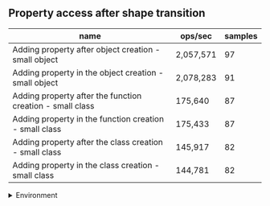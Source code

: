 ## Property access after shape transition

|name|ops/sec|samples|
|-|-|-|
|Adding property after object creation - small object|2,057,571|97|
|Adding property in the object creation - small object|2,078,283|91|
|Adding property after the function creation - small class|175,640|87|
|Adding property in the function creation - small class|175,433|87|
|Adding property after the class creation - small class|145,917|82|
|Adding property in the class creation - small class|144,781|82|


<details>
<summary>Environment</summary>

* __Machine:__ linux x64 | 2 vCPUs | 6.8GB Mem
* __Run:__ Tue Oct 10 2023 21:22:33 GMT+0000 (Coordinated Universal Time)
</details>

<!--
{"environment":{"platform":"linux","arch":"x64","cpus":2,"totalMemory":6.759757995605469},"benchmarks":"[{\"timeStamp\":1696972926338,\"currentTarget\":{\"0\":{\"name\":\"Adding property after object creation - small object\",\"options\":{\"async\":false,\"defer\":false,\"delay\":0.005,\"initCount\":1,\"maxTime\":5,\"minSamples\":5,\"minTime\":0.05},\"async\":false,\"defer\":false,\"delay\":0.005,\"initCount\":1,\"maxTime\":5,\"minSamples\":5,\"minTime\":0.05,\"id\":1,\"stats\":{\"moe\":6.632471712835374e-9,\"rme\":1.364678043201762,\"sem\":3.3839141392017215e-9,\"deviation\":3.3327689170485024e-8,\"mean\":4.860099967076843e-7,\"sample\":[4.935357871643307e-7,4.911540510246117e-7,4.777527870041614e-7,4.827638109418547e-7,4.773442618256786e-7,4.78499188714542e-7,4.776831023555912e-7,4.781918451494674e-7,4.778444941680552e-7,4.776683456319924e-7,4.790709164484646e-7,4.7630290883123066e-7,4.772274886931683e-7,4.7661141632944534e-7,4.778302118543204e-7,4.776405712925494e-7,4.778824279933349e-7,4.7674932635086886e-7,4.797020233277791e-7,4.847076124732207e-7,4.797820042846941e-7,4.786184527493455e-7,4.775158295643894e-7,4.766684027612473e-7,4.774615567721971e-7,4.775082218519401e-7,4.776672316115211e-7,4.962774863127827e-7,4.778700404665556e-7,4.77714829802428e-7,4.915956391335397e-7,4.8630822185194e-7,4.784775243989527e-7,4.7864225660557e-7,4.781433182575577e-7,4.82886103308736e-7,4.778805236848369e-7,4.778205284456082e-7,4.778224327541062e-7,4.789612378005237e-7,4.77185422518448e-7,4.786298786003333e-7,4.786460557010236e-7,4.834802570816473e-7,4.777586384194239e-7,4.775691597238752e-7,5.017372625565342e-7,4.7669410140442754e-7,4.773330159485837e-7,4.77718638419424e-7,4.780633373006427e-7,4.843267412520828e-7,4.784451606760295e-7,4.77841475839086e-7,4.778091025946203e-7,4.787041466317543e-7,4.791659509640562e-7,4.770711735301119e-7,4.782709069269222e-7,4.829460890264223e-7,4.774396572244703e-7,4.773596762675553e-7,4.775805760533207e-7,4.781690264222803e-7,4.779719304927399e-7,4.773082504165676e-7,4.769207141156867e-7,4.873479933349202e-7,4.770359438228993e-7,4.770092739823851e-7,4.7746822185194e-7,4.767588574149012e-7,4.776605570102356e-7,4.768788288502738e-7,4.771340157105451e-7,4.832803046893597e-7,4.783489835753392e-7,4.787669888121876e-7,4.772825517733873e-7,4.788222232801714e-7,4.896294025232087e-7,4.917022899309689e-7,4.94743537253035e-7,4.991759104975006e-7,4.907834420376101e-7,4.910214805998572e-7,5.129662651749584e-7,4.918736776957868e-7,4.931191240180909e-7,5.099278743156391e-7,4.963584289454892e-7,4.952881790049988e-7,5.086072078076648e-7,5.168578052844561e-7,4.951196477029279e-7,4.990016662699358e-7,7.990682313734825e-7],\"variance\":1.1107348654444647e-15},\"times\":{\"cycle\":0.05104319990422455,\"elapsed\":5.517,\"period\":4.860099967076843e-7,\"timeStamp\":1696972920821},\"running\":false,\"count\":105025,\"cycles\":5,\"hz\":2057570.8458142276},\"1\":{\"name\":\"Adding property in the object creation - small object\",\"options\":{\"async\":false,\"defer\":false,\"delay\":0.005,\"initCount\":1,\"maxTime\":5,\"minSamples\":5,\"minTime\":0.05},\"async\":false,\"defer\":false,\"delay\":0.005,\"initCount\":1,\"maxTime\":5,\"minSamples\":5,\"minTime\":0.05,\"id\":2,\"stats\":{\"moe\":1.3452985247433193e-9,\"rme\":0.2795910493031697,\"sem\":6.863767983384282e-10,\"deviation\":6.547617348780801e-9,\"mean\":4.811665209226953e-7,\"sample\":[5.114505285330551e-7,4.935002995342725e-7,4.925002318975013e-7,4.950347266508203e-7,4.834479679981448e-7,4.949955746226834e-7,4.897449513981486e-7,4.816031446420359e-7,4.933109286371302e-7,4.922167139353058e-7,4.831706940824774e-7,4.935705867698912e-7,4.987398819561552e-7,4.825919630538096e-7,4.850094090142572e-7,4.934651904798405e-7,4.833843706883335e-7,4.906836482446727e-7,4.871508987429097e-7,4.803766959221217e-7,4.785485037156055e-7,5.01721420442047e-7,4.808113792213009e-7,4.793279870695015e-7,4.779555184106214e-7,4.783517379487912e-7,4.785481905306823e-7,4.786645210508749e-7,4.78803757211653e-7,4.785005006436848e-7,4.791079578505698e-7,4.783555523768656e-7,4.779922281027988e-7,4.780894960186907e-7,4.772703285176179e-7,4.781123825871359e-7,4.790984217803844e-7,4.770414628331664e-7,4.777719448815144e-7,4.777910170218852e-7,4.774944357030468e-7,4.773904830019549e-7,4.770366947980738e-7,4.777452343489248e-7,4.781123825871359e-7,4.774400705669193e-7,4.77181643064893e-7,4.779312827162731e-7,4.777291354799341e-7,4.780018402158679e-7,4.776118574738508e-7,4.772991161242957e-7,4.778550043383328e-7,4.79816331200717e-7,4.786874016724034e-7,4.784204273496125e-7,4.786340068078453e-7,4.776547640614422e-7,4.778645391355753e-7,4.775784856835019e-7,4.775003003461131e-7,4.769405982131791e-7,4.845723643436723e-7,4.781467691339544e-7,4.777348563582795e-7,4.775327186567378e-7,4.779913424041038e-7,4.772972091648471e-7,4.776128109535751e-7,4.7699685351691e-7,4.776919593054853e-7,4.782773958561771e-7,4.797305275603314e-7,4.775279512581165e-7,4.774946080721594e-7,4.779725397839414e-7,4.775263017381935e-7,4.785904041800552e-7,4.864653648490165e-7,4.783482203300947e-7,4.778123551902669e-7,4.780717016752638e-7,4.784464287416929e-7,4.804509560940271e-7,4.77148876136732e-7,4.785511124244561e-7,4.775073017749223e-7,4.777246392008083e-7,4.773347663622672e-7,4.78147884773035e-7,4.777084342172993e-7],\"variance\":4.2871292946055324e-17},\"times\":{\"cycle\":0.05047725504391627,\"elapsed\":5.362,\"period\":4.811665209226953e-7,\"timeStamp\":1696972926372},\"running\":false,\"count\":104906,\"cycles\":5,\"hz\":2078282.5830907323},\"2\":{\"name\":\"Adding property after the function creation - small class\",\"options\":{\"async\":false,\"defer\":false,\"delay\":0.005,\"initCount\":1,\"maxTime\":5,\"minSamples\":5,\"minTime\":0.05},\"async\":false,\"defer\":false,\"delay\":0.005,\"initCount\":1,\"maxTime\":5,\"minSamples\":5,\"minTime\":0.05,\"id\":3,\"stats\":{\"moe\":8.855677039345614e-8,\"rme\":1.5554091037292435,\"sem\":4.518202571094701e-8,\"deviation\":4.214298801924075e-7,\"mean\":0.000005693471266249679,\"sample\":[0.000005728894919427036,0.000006380643576544315,0.000006133737954267048,0.0000055870540016333195,0.000006699389138423847,0.000005147017966516945,0.000005629858105349122,0.00000606497376480196,0.000005137187219273172,0.000006224368721927318,0.000006698327480604328,0.000005153153225806452,0.000006047067986933442,0.000006000098815843201,0.000006032725193956717,0.000006054428338097183,0.000005670507053689232,0.000005910053486247843,0.000005105885111133665,0.0000067810557190703335,0.000005580804411615906,0.000005149488819184458,0.000005076715875746231,0.000005914536274410604,0.000005696541030051603,0.000005123524537083881,0.000005586349387837701,0.000005998986036628554,0.000005840113933016291,0.000005929754527977335,0.000005104278963877365,0.0000057386344227461294,0.000005957206415056157,0.000005102902762319134,0.00000655102671253668,0.000005102801679651928,0.000005657301021956896,0.000005958359809774361,0.000005073123747849844,0.00000587904016998887,0.000005783247293331985,0.0000051544166750986545,0.000005620287260953152,0.000005980701811190934,0.000005183588485277749,0.000005829084589699484,0.0000057562346453506024,0.000005120718000607103,0.000005680429221896185,0.00000605735788728119,0.000005844715167459274,0.000005801194981280988,0.000005649776355573473,0.0000059391298125377945,0.000005117038903446886,0.000005843270006047168,0.000006160854263253376,0.000005156598266478532,0.000005652860411207418,0.000005864687462205201,0.000005850556944164483,0.0000058541147954041524,0.000005143052308002419,0.000005627985789155412,0.000005947454847812941,0.000005093897903648458,0.000005815522878451925,0.000005081843579923403,0.000005647377544849828,0.000005957563999193711,0.000005130604918363234,0.000005939321306188268,0.0000061950316468453946,0.000005128105422293892,0.000005624921789961701,0.0000058851071356581335,0.0000058548606127796814,0.0000057227269703688766,0.000005125867869381173,0.000005703617516629712,0.000005952675771013908,0.000005836597762547873,0.000005156013706913929,0.000005980896593428745,0.000005657728482160855,0.0000050642963112275755,0.000005950145938318888],\"variance\":1.7760314391898692e-13},\"times\":{\"cycle\":0.05649062190372931,\"elapsed\":5.422,\"period\":0.000005693471266249679,\"timeStamp\":1696972931734},\"running\":false,\"count\":9922,\"cycles\":4,\"hz\":175639.77286192676},\"3\":{\"name\":\"Adding property in the function creation - small class\",\"options\":{\"async\":false,\"defer\":false,\"delay\":0.005,\"initCount\":1,\"maxTime\":5,\"minSamples\":5,\"minTime\":0.05},\"async\":false,\"defer\":false,\"delay\":0.005,\"initCount\":1,\"maxTime\":5,\"minSamples\":5,\"minTime\":0.05,\"id\":4,\"stats\":{\"moe\":8.738250492715353e-8,\"rme\":1.5329779284872698,\"sem\":4.4582910677119145e-8,\"deviation\":4.158417071754908e-7,\"mean\":0.000005700180237649075,\"sample\":[0.000006068017175998216,0.000005778093129600714,0.000005671867357406648,0.000006088064833812064,0.0000058507593352482555,0.000006032123820270825,0.000005139633155519081,0.000005647861920393927,0.0000060430084119819455,0.000006657784501169531,0.000005616290581162325,0.0000060316407815631266,0.000005115086773547094,0.000006587765731462926,0.000005120126953907815,0.000005602402605210421,0.000006047392685370742,0.000005049464028056112,0.000006474937474949901,0.000005066237975951904,0.000005673396192384769,0.000006487031963927857,0.000005118804308617235,0.00000647252254509018,0.000005758458116232465,0.000005085306513026053,0.000005663476052104209,0.000005908662024048096,0.0000058696831663326654,0.000005777005711422846,0.000005069684869739478,0.000005640870340681363,0.000005954895490981964,0.000005066859218436874,0.000005907539779559118,0.000006003373547094189,0.0000051989463927855714,0.000005647774248496994,0.000006003593987975951,0.000005914533867735471,0.000005950145991983968,0.000005183825851703407,0.000005629276853707415,0.000005995597895791583,0.000005849211723446894,0.000005730742084168337,0.0000051347365731462925,0.000005612011923847696,0.000006053404709418838,0.000005089775551102205,0.000005949835370741483,0.000005778899498997996,0.000005139175450901804,0.000005601590881763527,0.000005920586172344689,0.0000057947516032064125,0.000005900966432865731,0.000005095557314629259,0.000005631000400801604,0.000005879803607214429,0.0000051045254509018036,0.0000064243751503006015,0.000005105327054108216,0.000005621190581162325,0.000005925746593186373,0.000005084434769539078,0.0000061332663326653305,0.000006166794188376754,0.000005335171943887776,0.000005611971843687374,0.000005916828557114228,0.000005774250100200401,0.000005089254509018036,0.000005888932164328658,0.000005658996993987976,0.000005060776853707415,0.000005935766833667334,0.000005812497494989979,0.000006115440280561122,0.000005104876052104209,0.000005630268937875752,0.0000059124396793587176,0.000005880194488977956,0.000006098375751503006,0.000005097972144288577,0.000005598935470941884,0.000005995196993987976],\"variance\":1.7292432542662666e-13},\"times\":{\"cycle\":0.05688779877173777,\"elapsed\":5.34,\"period\":0.000005700180237649075,\"timeStamp\":1696972937158},\"running\":false,\"count\":9980,\"cycles\":3,\"hz\":175433.04918590258},\"4\":{\"name\":\"Adding property after the class creation - small class\",\"options\":{\"async\":false,\"defer\":false,\"delay\":0.005,\"initCount\":1,\"maxTime\":5,\"minSamples\":5,\"minTime\":0.05},\"async\":false,\"defer\":false,\"delay\":0.005,\"initCount\":1,\"maxTime\":5,\"minSamples\":5,\"minTime\":0.05,\"id\":5,\"stats\":{\"moe\":1.2538826352719038e-7,\"rme\":1.8296259596783075,\"sem\":6.397360384040325e-8,\"deviation\":5.793056214494784e-7,\"mean\":0.0000068532184331947635,\"sample\":[0.000006913047689463956,0.000006774917560073938,0.000006683704046920821,0.0000073262008211143695,0.00000822417935483871,0.000005920434134897361,0.000006611663225806452,0.000007215911085043988,0.000008026263108504399,0.00000801742144112478,0.000007927767617938264,0.000006699272568433314,0.000007247589633080956,0.000005852987303436226,0.000007957098427489807,0.0000066839315084449625,0.000007102950495049505,0.000006900103902154922,0.00000602227466511357,0.000006714543739079791,0.0000071328638322655796,0.000008081923471170646,0.000006643935142594296,0.000007200191467341307,0.0000069133752299908,0.000006764889949402024,0.000005843814167433302,0.0000070943818997240115,0.0000058464016789328425,0.000007976300942962282,0.0000067166713431462745,0.000007216728265869365,0.0000076936245400184,0.000006390410763569458,0.000006953325551977921,0.000007095037373505059,0.000007917778403863844,0.000005764189627414903,0.0000066532155013799446,0.000007210334406623735,0.000006937363845446182,0.000006890042088316468,0.000006646154668813248,0.000007125546458141674,0.000005826035533578657,0.000006632987350505979,0.000006635425367985281,0.000007046197907083717,0.000006903324402023919,0.0000066709252529898805,0.000005843423183072677,0.0000066249260579576816,0.000007109849241030359,0.000007025245285188593,0.000006353174448022079,0.000006673604645814167,0.000007051959176632935,0.000006845894549218031,0.0000068465959061637535,0.000006599994365225391,0.00000711328771849126,0.0000057654316927322906,0.000006896424563017479,0.000006675180082796688,0.000007367156968721252,0.000005810211821527139,0.000007126638914443423,0.000005828209061637534,0.00000663715029898804,0.0000070838022079116835,0.0000069928272769089236,0.000006899379944802208,0.000006640163178472861,0.000007154238385464581,0.0000069478746550138,0.000006696558187672493,0.000006588483210671574,0.000007034870515179393,0.000006939341766329347,0.000007071531853725851,0.0000058632948482060715,0.000006611528748850046],\"variance\":3.3559500304296634e-13},\"times\":{\"cycle\":0.059595587495061664,\"elapsed\":5.374,\"period\":0.0000068532184331947635,\"timeStamp\":1696972942499},\"running\":false,\"count\":8696,\"cycles\":3,\"hz\":145916.84326831388},\"5\":{\"name\":\"Adding property in the class creation - small class\",\"options\":{\"async\":false,\"defer\":false,\"delay\":0.005,\"initCount\":1,\"maxTime\":5,\"minSamples\":5,\"minTime\":0.05},\"async\":false,\"defer\":false,\"delay\":0.005,\"initCount\":1,\"maxTime\":5,\"minSamples\":5,\"minTime\":0.05,\"id\":6,\"stats\":{\"moe\":1.301943915730348e-7,\"rme\":1.8849694027978214,\"sem\":6.642570998624225e-8,\"deviation\":6.015103869996443e-7,\"mean\":0.000006906976388040567,\"sample\":[0.000008383757536197483,0.000006694538443750723,0.000007133153543762284,0.000007813374262920568,0.000006642020496965533,0.000007110094354746364,0.000007030727126989579,0.000007168849879766403,0.00000667529737776251,0.000007074126531547005,0.000007635503721516088,0.000005773250887438452,0.000006728773731821826,0.0000071653229130882865,0.000006888390243902439,0.000006644952021069506,0.00000669298923623039,0.000007061530516431924,0.0000068846343753578375,0.000006711940799267148,0.000005853144967365167,0.000006574619489293485,0.000007152222947440742,0.000007839321424481851,0.000005844751288217108,0.000007877510706515515,0.000005817062635978472,0.000007705320851940914,0.000006650334020382457,0.000007214837283865796,0.000006956272185961296,0.0000067398012137867855,0.000006711883430665293,0.000007102307683499371,0.000007898821023703194,0.000005743260506126188,0.0000066429136608267494,0.0000070424872323371125,0.000007748823542883315,0.000006689555238204044,0.000007060453330286759,0.000007087024106020793,0.000006800908488518222,0.000006642525191362961,0.000007366109562435737,0.00000786129875471267,0.00000749682166114475,0.000006652373471952473,0.000007008099051753685,0.000006957201073917514,0.000005724809094024905,0.000006674023763281161,0.00000710434228264595,0.000008103735062264366,0.0000057409753227464866,0.000006681964012338627,0.000007021237632811607,0.000007721755055409573,0.000005748492973837541,0.000006639303438820976,0.000006964181652005027,0.000006949226436650291,0.0000067938136638866675,0.000006690818233748429,0.0000069933037815606076,0.000008072807837312921,0.000007212079058608476,0.000006723276362390038,0.0000069795482691648575,0.000006969300125671198,0.000006956367074146007,0.000006693731520621501,0.000006998970524391637,0.000006943182794470467,0.00000674071084199703,0.000005834259568148064,0.00000657937986975894,0.000007196255569519022,0.00000790783240031989,0.0000058951086484633835,0.00000662535359305381,0.000005840623329144294],\"variance\":3.618147456684618e-13},\"times\":{\"cycle\":0.06045676432451909,\"elapsed\":5.435,\"period\":0.000006906976388040567,\"timeStamp\":1696972947875},\"running\":false,\"count\":8753,\"cycles\":4,\"hz\":144781.15224651707},\"options\":{},\"events\":{\"start\":[null],\"cycle\":[null,null],\"complete\":[null,null]},\"length\":6,\"running\":false},\"type\":\"cycle\",\"target\":{\"name\":\"Adding property after object creation - small object\",\"options\":{\"async\":false,\"defer\":false,\"delay\":0.005,\"initCount\":1,\"maxTime\":5,\"minSamples\":5,\"minTime\":0.05},\"async\":false,\"defer\":false,\"delay\":0.005,\"initCount\":1,\"maxTime\":5,\"minSamples\":5,\"minTime\":0.05,\"id\":1,\"stats\":{\"moe\":6.632471712835374e-9,\"rme\":1.364678043201762,\"sem\":3.3839141392017215e-9,\"deviation\":3.3327689170485024e-8,\"mean\":4.860099967076843e-7,\"sample\":[4.935357871643307e-7,4.911540510246117e-7,4.777527870041614e-7,4.827638109418547e-7,4.773442618256786e-7,4.78499188714542e-7,4.776831023555912e-7,4.781918451494674e-7,4.778444941680552e-7,4.776683456319924e-7,4.790709164484646e-7,4.7630290883123066e-7,4.772274886931683e-7,4.7661141632944534e-7,4.778302118543204e-7,4.776405712925494e-7,4.778824279933349e-7,4.7674932635086886e-7,4.797020233277791e-7,4.847076124732207e-7,4.797820042846941e-7,4.786184527493455e-7,4.775158295643894e-7,4.766684027612473e-7,4.774615567721971e-7,4.775082218519401e-7,4.776672316115211e-7,4.962774863127827e-7,4.778700404665556e-7,4.77714829802428e-7,4.915956391335397e-7,4.8630822185194e-7,4.784775243989527e-7,4.7864225660557e-7,4.781433182575577e-7,4.82886103308736e-7,4.778805236848369e-7,4.778205284456082e-7,4.778224327541062e-7,4.789612378005237e-7,4.77185422518448e-7,4.786298786003333e-7,4.786460557010236e-7,4.834802570816473e-7,4.777586384194239e-7,4.775691597238752e-7,5.017372625565342e-7,4.7669410140442754e-7,4.773330159485837e-7,4.77718638419424e-7,4.780633373006427e-7,4.843267412520828e-7,4.784451606760295e-7,4.77841475839086e-7,4.778091025946203e-7,4.787041466317543e-7,4.791659509640562e-7,4.770711735301119e-7,4.782709069269222e-7,4.829460890264223e-7,4.774396572244703e-7,4.773596762675553e-7,4.775805760533207e-7,4.781690264222803e-7,4.779719304927399e-7,4.773082504165676e-7,4.769207141156867e-7,4.873479933349202e-7,4.770359438228993e-7,4.770092739823851e-7,4.7746822185194e-7,4.767588574149012e-7,4.776605570102356e-7,4.768788288502738e-7,4.771340157105451e-7,4.832803046893597e-7,4.783489835753392e-7,4.787669888121876e-7,4.772825517733873e-7,4.788222232801714e-7,4.896294025232087e-7,4.917022899309689e-7,4.94743537253035e-7,4.991759104975006e-7,4.907834420376101e-7,4.910214805998572e-7,5.129662651749584e-7,4.918736776957868e-7,4.931191240180909e-7,5.099278743156391e-7,4.963584289454892e-7,4.952881790049988e-7,5.086072078076648e-7,5.168578052844561e-7,4.951196477029279e-7,4.990016662699358e-7,7.990682313734825e-7],\"variance\":1.1107348654444647e-15},\"times\":{\"cycle\":0.05104319990422455,\"elapsed\":5.517,\"period\":4.860099967076843e-7,\"timeStamp\":1696972920821},\"running\":false,\"count\":105025,\"cycles\":5,\"hz\":2057570.8458142276},\"aborted\":false},{\"timeStamp\":1696972931734,\"currentTarget\":{\"0\":{\"name\":\"Adding property after object creation - small object\",\"options\":{\"async\":false,\"defer\":false,\"delay\":0.005,\"initCount\":1,\"maxTime\":5,\"minSamples\":5,\"minTime\":0.05},\"async\":false,\"defer\":false,\"delay\":0.005,\"initCount\":1,\"maxTime\":5,\"minSamples\":5,\"minTime\":0.05,\"id\":1,\"stats\":{\"moe\":6.632471712835374e-9,\"rme\":1.364678043201762,\"sem\":3.3839141392017215e-9,\"deviation\":3.3327689170485024e-8,\"mean\":4.860099967076843e-7,\"sample\":[4.935357871643307e-7,4.911540510246117e-7,4.777527870041614e-7,4.827638109418547e-7,4.773442618256786e-7,4.78499188714542e-7,4.776831023555912e-7,4.781918451494674e-7,4.778444941680552e-7,4.776683456319924e-7,4.790709164484646e-7,4.7630290883123066e-7,4.772274886931683e-7,4.7661141632944534e-7,4.778302118543204e-7,4.776405712925494e-7,4.778824279933349e-7,4.7674932635086886e-7,4.797020233277791e-7,4.847076124732207e-7,4.797820042846941e-7,4.786184527493455e-7,4.775158295643894e-7,4.766684027612473e-7,4.774615567721971e-7,4.775082218519401e-7,4.776672316115211e-7,4.962774863127827e-7,4.778700404665556e-7,4.77714829802428e-7,4.915956391335397e-7,4.8630822185194e-7,4.784775243989527e-7,4.7864225660557e-7,4.781433182575577e-7,4.82886103308736e-7,4.778805236848369e-7,4.778205284456082e-7,4.778224327541062e-7,4.789612378005237e-7,4.77185422518448e-7,4.786298786003333e-7,4.786460557010236e-7,4.834802570816473e-7,4.777586384194239e-7,4.775691597238752e-7,5.017372625565342e-7,4.7669410140442754e-7,4.773330159485837e-7,4.77718638419424e-7,4.780633373006427e-7,4.843267412520828e-7,4.784451606760295e-7,4.77841475839086e-7,4.778091025946203e-7,4.787041466317543e-7,4.791659509640562e-7,4.770711735301119e-7,4.782709069269222e-7,4.829460890264223e-7,4.774396572244703e-7,4.773596762675553e-7,4.775805760533207e-7,4.781690264222803e-7,4.779719304927399e-7,4.773082504165676e-7,4.769207141156867e-7,4.873479933349202e-7,4.770359438228993e-7,4.770092739823851e-7,4.7746822185194e-7,4.767588574149012e-7,4.776605570102356e-7,4.768788288502738e-7,4.771340157105451e-7,4.832803046893597e-7,4.783489835753392e-7,4.787669888121876e-7,4.772825517733873e-7,4.788222232801714e-7,4.896294025232087e-7,4.917022899309689e-7,4.94743537253035e-7,4.991759104975006e-7,4.907834420376101e-7,4.910214805998572e-7,5.129662651749584e-7,4.918736776957868e-7,4.931191240180909e-7,5.099278743156391e-7,4.963584289454892e-7,4.952881790049988e-7,5.086072078076648e-7,5.168578052844561e-7,4.951196477029279e-7,4.990016662699358e-7,7.990682313734825e-7],\"variance\":1.1107348654444647e-15},\"times\":{\"cycle\":0.05104319990422455,\"elapsed\":5.517,\"period\":4.860099967076843e-7,\"timeStamp\":1696972920821},\"running\":false,\"count\":105025,\"cycles\":5,\"hz\":2057570.8458142276},\"1\":{\"name\":\"Adding property in the object creation - small object\",\"options\":{\"async\":false,\"defer\":false,\"delay\":0.005,\"initCount\":1,\"maxTime\":5,\"minSamples\":5,\"minTime\":0.05},\"async\":false,\"defer\":false,\"delay\":0.005,\"initCount\":1,\"maxTime\":5,\"minSamples\":5,\"minTime\":0.05,\"id\":2,\"stats\":{\"moe\":1.3452985247433193e-9,\"rme\":0.2795910493031697,\"sem\":6.863767983384282e-10,\"deviation\":6.547617348780801e-9,\"mean\":4.811665209226953e-7,\"sample\":[5.114505285330551e-7,4.935002995342725e-7,4.925002318975013e-7,4.950347266508203e-7,4.834479679981448e-7,4.949955746226834e-7,4.897449513981486e-7,4.816031446420359e-7,4.933109286371302e-7,4.922167139353058e-7,4.831706940824774e-7,4.935705867698912e-7,4.987398819561552e-7,4.825919630538096e-7,4.850094090142572e-7,4.934651904798405e-7,4.833843706883335e-7,4.906836482446727e-7,4.871508987429097e-7,4.803766959221217e-7,4.785485037156055e-7,5.01721420442047e-7,4.808113792213009e-7,4.793279870695015e-7,4.779555184106214e-7,4.783517379487912e-7,4.785481905306823e-7,4.786645210508749e-7,4.78803757211653e-7,4.785005006436848e-7,4.791079578505698e-7,4.783555523768656e-7,4.779922281027988e-7,4.780894960186907e-7,4.772703285176179e-7,4.781123825871359e-7,4.790984217803844e-7,4.770414628331664e-7,4.777719448815144e-7,4.777910170218852e-7,4.774944357030468e-7,4.773904830019549e-7,4.770366947980738e-7,4.777452343489248e-7,4.781123825871359e-7,4.774400705669193e-7,4.77181643064893e-7,4.779312827162731e-7,4.777291354799341e-7,4.780018402158679e-7,4.776118574738508e-7,4.772991161242957e-7,4.778550043383328e-7,4.79816331200717e-7,4.786874016724034e-7,4.784204273496125e-7,4.786340068078453e-7,4.776547640614422e-7,4.778645391355753e-7,4.775784856835019e-7,4.775003003461131e-7,4.769405982131791e-7,4.845723643436723e-7,4.781467691339544e-7,4.777348563582795e-7,4.775327186567378e-7,4.779913424041038e-7,4.772972091648471e-7,4.776128109535751e-7,4.7699685351691e-7,4.776919593054853e-7,4.782773958561771e-7,4.797305275603314e-7,4.775279512581165e-7,4.774946080721594e-7,4.779725397839414e-7,4.775263017381935e-7,4.785904041800552e-7,4.864653648490165e-7,4.783482203300947e-7,4.778123551902669e-7,4.780717016752638e-7,4.784464287416929e-7,4.804509560940271e-7,4.77148876136732e-7,4.785511124244561e-7,4.775073017749223e-7,4.777246392008083e-7,4.773347663622672e-7,4.78147884773035e-7,4.777084342172993e-7],\"variance\":4.2871292946055324e-17},\"times\":{\"cycle\":0.05047725504391627,\"elapsed\":5.362,\"period\":4.811665209226953e-7,\"timeStamp\":1696972926372},\"running\":false,\"count\":104906,\"cycles\":5,\"hz\":2078282.5830907323},\"2\":{\"name\":\"Adding property after the function creation - small class\",\"options\":{\"async\":false,\"defer\":false,\"delay\":0.005,\"initCount\":1,\"maxTime\":5,\"minSamples\":5,\"minTime\":0.05},\"async\":false,\"defer\":false,\"delay\":0.005,\"initCount\":1,\"maxTime\":5,\"minSamples\":5,\"minTime\":0.05,\"id\":3,\"stats\":{\"moe\":8.855677039345614e-8,\"rme\":1.5554091037292435,\"sem\":4.518202571094701e-8,\"deviation\":4.214298801924075e-7,\"mean\":0.000005693471266249679,\"sample\":[0.000005728894919427036,0.000006380643576544315,0.000006133737954267048,0.0000055870540016333195,0.000006699389138423847,0.000005147017966516945,0.000005629858105349122,0.00000606497376480196,0.000005137187219273172,0.000006224368721927318,0.000006698327480604328,0.000005153153225806452,0.000006047067986933442,0.000006000098815843201,0.000006032725193956717,0.000006054428338097183,0.000005670507053689232,0.000005910053486247843,0.000005105885111133665,0.0000067810557190703335,0.000005580804411615906,0.000005149488819184458,0.000005076715875746231,0.000005914536274410604,0.000005696541030051603,0.000005123524537083881,0.000005586349387837701,0.000005998986036628554,0.000005840113933016291,0.000005929754527977335,0.000005104278963877365,0.0000057386344227461294,0.000005957206415056157,0.000005102902762319134,0.00000655102671253668,0.000005102801679651928,0.000005657301021956896,0.000005958359809774361,0.000005073123747849844,0.00000587904016998887,0.000005783247293331985,0.0000051544166750986545,0.000005620287260953152,0.000005980701811190934,0.000005183588485277749,0.000005829084589699484,0.0000057562346453506024,0.000005120718000607103,0.000005680429221896185,0.00000605735788728119,0.000005844715167459274,0.000005801194981280988,0.000005649776355573473,0.0000059391298125377945,0.000005117038903446886,0.000005843270006047168,0.000006160854263253376,0.000005156598266478532,0.000005652860411207418,0.000005864687462205201,0.000005850556944164483,0.0000058541147954041524,0.000005143052308002419,0.000005627985789155412,0.000005947454847812941,0.000005093897903648458,0.000005815522878451925,0.000005081843579923403,0.000005647377544849828,0.000005957563999193711,0.000005130604918363234,0.000005939321306188268,0.0000061950316468453946,0.000005128105422293892,0.000005624921789961701,0.0000058851071356581335,0.0000058548606127796814,0.0000057227269703688766,0.000005125867869381173,0.000005703617516629712,0.000005952675771013908,0.000005836597762547873,0.000005156013706913929,0.000005980896593428745,0.000005657728482160855,0.0000050642963112275755,0.000005950145938318888],\"variance\":1.7760314391898692e-13},\"times\":{\"cycle\":0.05649062190372931,\"elapsed\":5.422,\"period\":0.000005693471266249679,\"timeStamp\":1696972931734},\"running\":false,\"count\":9922,\"cycles\":4,\"hz\":175639.77286192676},\"3\":{\"name\":\"Adding property in the function creation - small class\",\"options\":{\"async\":false,\"defer\":false,\"delay\":0.005,\"initCount\":1,\"maxTime\":5,\"minSamples\":5,\"minTime\":0.05},\"async\":false,\"defer\":false,\"delay\":0.005,\"initCount\":1,\"maxTime\":5,\"minSamples\":5,\"minTime\":0.05,\"id\":4,\"stats\":{\"moe\":8.738250492715353e-8,\"rme\":1.5329779284872698,\"sem\":4.4582910677119145e-8,\"deviation\":4.158417071754908e-7,\"mean\":0.000005700180237649075,\"sample\":[0.000006068017175998216,0.000005778093129600714,0.000005671867357406648,0.000006088064833812064,0.0000058507593352482555,0.000006032123820270825,0.000005139633155519081,0.000005647861920393927,0.0000060430084119819455,0.000006657784501169531,0.000005616290581162325,0.0000060316407815631266,0.000005115086773547094,0.000006587765731462926,0.000005120126953907815,0.000005602402605210421,0.000006047392685370742,0.000005049464028056112,0.000006474937474949901,0.000005066237975951904,0.000005673396192384769,0.000006487031963927857,0.000005118804308617235,0.00000647252254509018,0.000005758458116232465,0.000005085306513026053,0.000005663476052104209,0.000005908662024048096,0.0000058696831663326654,0.000005777005711422846,0.000005069684869739478,0.000005640870340681363,0.000005954895490981964,0.000005066859218436874,0.000005907539779559118,0.000006003373547094189,0.0000051989463927855714,0.000005647774248496994,0.000006003593987975951,0.000005914533867735471,0.000005950145991983968,0.000005183825851703407,0.000005629276853707415,0.000005995597895791583,0.000005849211723446894,0.000005730742084168337,0.0000051347365731462925,0.000005612011923847696,0.000006053404709418838,0.000005089775551102205,0.000005949835370741483,0.000005778899498997996,0.000005139175450901804,0.000005601590881763527,0.000005920586172344689,0.0000057947516032064125,0.000005900966432865731,0.000005095557314629259,0.000005631000400801604,0.000005879803607214429,0.0000051045254509018036,0.0000064243751503006015,0.000005105327054108216,0.000005621190581162325,0.000005925746593186373,0.000005084434769539078,0.0000061332663326653305,0.000006166794188376754,0.000005335171943887776,0.000005611971843687374,0.000005916828557114228,0.000005774250100200401,0.000005089254509018036,0.000005888932164328658,0.000005658996993987976,0.000005060776853707415,0.000005935766833667334,0.000005812497494989979,0.000006115440280561122,0.000005104876052104209,0.000005630268937875752,0.0000059124396793587176,0.000005880194488977956,0.000006098375751503006,0.000005097972144288577,0.000005598935470941884,0.000005995196993987976],\"variance\":1.7292432542662666e-13},\"times\":{\"cycle\":0.05688779877173777,\"elapsed\":5.34,\"period\":0.000005700180237649075,\"timeStamp\":1696972937158},\"running\":false,\"count\":9980,\"cycles\":3,\"hz\":175433.04918590258},\"4\":{\"name\":\"Adding property after the class creation - small class\",\"options\":{\"async\":false,\"defer\":false,\"delay\":0.005,\"initCount\":1,\"maxTime\":5,\"minSamples\":5,\"minTime\":0.05},\"async\":false,\"defer\":false,\"delay\":0.005,\"initCount\":1,\"maxTime\":5,\"minSamples\":5,\"minTime\":0.05,\"id\":5,\"stats\":{\"moe\":1.2538826352719038e-7,\"rme\":1.8296259596783075,\"sem\":6.397360384040325e-8,\"deviation\":5.793056214494784e-7,\"mean\":0.0000068532184331947635,\"sample\":[0.000006913047689463956,0.000006774917560073938,0.000006683704046920821,0.0000073262008211143695,0.00000822417935483871,0.000005920434134897361,0.000006611663225806452,0.000007215911085043988,0.000008026263108504399,0.00000801742144112478,0.000007927767617938264,0.000006699272568433314,0.000007247589633080956,0.000005852987303436226,0.000007957098427489807,0.0000066839315084449625,0.000007102950495049505,0.000006900103902154922,0.00000602227466511357,0.000006714543739079791,0.0000071328638322655796,0.000008081923471170646,0.000006643935142594296,0.000007200191467341307,0.0000069133752299908,0.000006764889949402024,0.000005843814167433302,0.0000070943818997240115,0.0000058464016789328425,0.000007976300942962282,0.0000067166713431462745,0.000007216728265869365,0.0000076936245400184,0.000006390410763569458,0.000006953325551977921,0.000007095037373505059,0.000007917778403863844,0.000005764189627414903,0.0000066532155013799446,0.000007210334406623735,0.000006937363845446182,0.000006890042088316468,0.000006646154668813248,0.000007125546458141674,0.000005826035533578657,0.000006632987350505979,0.000006635425367985281,0.000007046197907083717,0.000006903324402023919,0.0000066709252529898805,0.000005843423183072677,0.0000066249260579576816,0.000007109849241030359,0.000007025245285188593,0.000006353174448022079,0.000006673604645814167,0.000007051959176632935,0.000006845894549218031,0.0000068465959061637535,0.000006599994365225391,0.00000711328771849126,0.0000057654316927322906,0.000006896424563017479,0.000006675180082796688,0.000007367156968721252,0.000005810211821527139,0.000007126638914443423,0.000005828209061637534,0.00000663715029898804,0.0000070838022079116835,0.0000069928272769089236,0.000006899379944802208,0.000006640163178472861,0.000007154238385464581,0.0000069478746550138,0.000006696558187672493,0.000006588483210671574,0.000007034870515179393,0.000006939341766329347,0.000007071531853725851,0.0000058632948482060715,0.000006611528748850046],\"variance\":3.3559500304296634e-13},\"times\":{\"cycle\":0.059595587495061664,\"elapsed\":5.374,\"period\":0.0000068532184331947635,\"timeStamp\":1696972942499},\"running\":false,\"count\":8696,\"cycles\":3,\"hz\":145916.84326831388},\"5\":{\"name\":\"Adding property in the class creation - small class\",\"options\":{\"async\":false,\"defer\":false,\"delay\":0.005,\"initCount\":1,\"maxTime\":5,\"minSamples\":5,\"minTime\":0.05},\"async\":false,\"defer\":false,\"delay\":0.005,\"initCount\":1,\"maxTime\":5,\"minSamples\":5,\"minTime\":0.05,\"id\":6,\"stats\":{\"moe\":1.301943915730348e-7,\"rme\":1.8849694027978214,\"sem\":6.642570998624225e-8,\"deviation\":6.015103869996443e-7,\"mean\":0.000006906976388040567,\"sample\":[0.000008383757536197483,0.000006694538443750723,0.000007133153543762284,0.000007813374262920568,0.000006642020496965533,0.000007110094354746364,0.000007030727126989579,0.000007168849879766403,0.00000667529737776251,0.000007074126531547005,0.000007635503721516088,0.000005773250887438452,0.000006728773731821826,0.0000071653229130882865,0.000006888390243902439,0.000006644952021069506,0.00000669298923623039,0.000007061530516431924,0.0000068846343753578375,0.000006711940799267148,0.000005853144967365167,0.000006574619489293485,0.000007152222947440742,0.000007839321424481851,0.000005844751288217108,0.000007877510706515515,0.000005817062635978472,0.000007705320851940914,0.000006650334020382457,0.000007214837283865796,0.000006956272185961296,0.0000067398012137867855,0.000006711883430665293,0.000007102307683499371,0.000007898821023703194,0.000005743260506126188,0.0000066429136608267494,0.0000070424872323371125,0.000007748823542883315,0.000006689555238204044,0.000007060453330286759,0.000007087024106020793,0.000006800908488518222,0.000006642525191362961,0.000007366109562435737,0.00000786129875471267,0.00000749682166114475,0.000006652373471952473,0.000007008099051753685,0.000006957201073917514,0.000005724809094024905,0.000006674023763281161,0.00000710434228264595,0.000008103735062264366,0.0000057409753227464866,0.000006681964012338627,0.000007021237632811607,0.000007721755055409573,0.000005748492973837541,0.000006639303438820976,0.000006964181652005027,0.000006949226436650291,0.0000067938136638866675,0.000006690818233748429,0.0000069933037815606076,0.000008072807837312921,0.000007212079058608476,0.000006723276362390038,0.0000069795482691648575,0.000006969300125671198,0.000006956367074146007,0.000006693731520621501,0.000006998970524391637,0.000006943182794470467,0.00000674071084199703,0.000005834259568148064,0.00000657937986975894,0.000007196255569519022,0.00000790783240031989,0.0000058951086484633835,0.00000662535359305381,0.000005840623329144294],\"variance\":3.618147456684618e-13},\"times\":{\"cycle\":0.06045676432451909,\"elapsed\":5.435,\"period\":0.000006906976388040567,\"timeStamp\":1696972947875},\"running\":false,\"count\":8753,\"cycles\":4,\"hz\":144781.15224651707},\"options\":{},\"events\":{\"start\":[null],\"cycle\":[null,null],\"complete\":[null,null]},\"length\":6,\"running\":false},\"type\":\"cycle\",\"target\":{\"name\":\"Adding property in the object creation - small object\",\"options\":{\"async\":false,\"defer\":false,\"delay\":0.005,\"initCount\":1,\"maxTime\":5,\"minSamples\":5,\"minTime\":0.05},\"async\":false,\"defer\":false,\"delay\":0.005,\"initCount\":1,\"maxTime\":5,\"minSamples\":5,\"minTime\":0.05,\"id\":2,\"stats\":{\"moe\":1.3452985247433193e-9,\"rme\":0.2795910493031697,\"sem\":6.863767983384282e-10,\"deviation\":6.547617348780801e-9,\"mean\":4.811665209226953e-7,\"sample\":[5.114505285330551e-7,4.935002995342725e-7,4.925002318975013e-7,4.950347266508203e-7,4.834479679981448e-7,4.949955746226834e-7,4.897449513981486e-7,4.816031446420359e-7,4.933109286371302e-7,4.922167139353058e-7,4.831706940824774e-7,4.935705867698912e-7,4.987398819561552e-7,4.825919630538096e-7,4.850094090142572e-7,4.934651904798405e-7,4.833843706883335e-7,4.906836482446727e-7,4.871508987429097e-7,4.803766959221217e-7,4.785485037156055e-7,5.01721420442047e-7,4.808113792213009e-7,4.793279870695015e-7,4.779555184106214e-7,4.783517379487912e-7,4.785481905306823e-7,4.786645210508749e-7,4.78803757211653e-7,4.785005006436848e-7,4.791079578505698e-7,4.783555523768656e-7,4.779922281027988e-7,4.780894960186907e-7,4.772703285176179e-7,4.781123825871359e-7,4.790984217803844e-7,4.770414628331664e-7,4.777719448815144e-7,4.777910170218852e-7,4.774944357030468e-7,4.773904830019549e-7,4.770366947980738e-7,4.777452343489248e-7,4.781123825871359e-7,4.774400705669193e-7,4.77181643064893e-7,4.779312827162731e-7,4.777291354799341e-7,4.780018402158679e-7,4.776118574738508e-7,4.772991161242957e-7,4.778550043383328e-7,4.79816331200717e-7,4.786874016724034e-7,4.784204273496125e-7,4.786340068078453e-7,4.776547640614422e-7,4.778645391355753e-7,4.775784856835019e-7,4.775003003461131e-7,4.769405982131791e-7,4.845723643436723e-7,4.781467691339544e-7,4.777348563582795e-7,4.775327186567378e-7,4.779913424041038e-7,4.772972091648471e-7,4.776128109535751e-7,4.7699685351691e-7,4.776919593054853e-7,4.782773958561771e-7,4.797305275603314e-7,4.775279512581165e-7,4.774946080721594e-7,4.779725397839414e-7,4.775263017381935e-7,4.785904041800552e-7,4.864653648490165e-7,4.783482203300947e-7,4.778123551902669e-7,4.780717016752638e-7,4.784464287416929e-7,4.804509560940271e-7,4.77148876136732e-7,4.785511124244561e-7,4.775073017749223e-7,4.777246392008083e-7,4.773347663622672e-7,4.78147884773035e-7,4.777084342172993e-7],\"variance\":4.2871292946055324e-17},\"times\":{\"cycle\":0.05047725504391627,\"elapsed\":5.362,\"period\":4.811665209226953e-7,\"timeStamp\":1696972926372},\"running\":false,\"count\":104906,\"cycles\":5,\"hz\":2078282.5830907323},\"aborted\":false},{\"timeStamp\":1696972937156,\"currentTarget\":{\"0\":{\"name\":\"Adding property after object creation - small object\",\"options\":{\"async\":false,\"defer\":false,\"delay\":0.005,\"initCount\":1,\"maxTime\":5,\"minSamples\":5,\"minTime\":0.05},\"async\":false,\"defer\":false,\"delay\":0.005,\"initCount\":1,\"maxTime\":5,\"minSamples\":5,\"minTime\":0.05,\"id\":1,\"stats\":{\"moe\":6.632471712835374e-9,\"rme\":1.364678043201762,\"sem\":3.3839141392017215e-9,\"deviation\":3.3327689170485024e-8,\"mean\":4.860099967076843e-7,\"sample\":[4.935357871643307e-7,4.911540510246117e-7,4.777527870041614e-7,4.827638109418547e-7,4.773442618256786e-7,4.78499188714542e-7,4.776831023555912e-7,4.781918451494674e-7,4.778444941680552e-7,4.776683456319924e-7,4.790709164484646e-7,4.7630290883123066e-7,4.772274886931683e-7,4.7661141632944534e-7,4.778302118543204e-7,4.776405712925494e-7,4.778824279933349e-7,4.7674932635086886e-7,4.797020233277791e-7,4.847076124732207e-7,4.797820042846941e-7,4.786184527493455e-7,4.775158295643894e-7,4.766684027612473e-7,4.774615567721971e-7,4.775082218519401e-7,4.776672316115211e-7,4.962774863127827e-7,4.778700404665556e-7,4.77714829802428e-7,4.915956391335397e-7,4.8630822185194e-7,4.784775243989527e-7,4.7864225660557e-7,4.781433182575577e-7,4.82886103308736e-7,4.778805236848369e-7,4.778205284456082e-7,4.778224327541062e-7,4.789612378005237e-7,4.77185422518448e-7,4.786298786003333e-7,4.786460557010236e-7,4.834802570816473e-7,4.777586384194239e-7,4.775691597238752e-7,5.017372625565342e-7,4.7669410140442754e-7,4.773330159485837e-7,4.77718638419424e-7,4.780633373006427e-7,4.843267412520828e-7,4.784451606760295e-7,4.77841475839086e-7,4.778091025946203e-7,4.787041466317543e-7,4.791659509640562e-7,4.770711735301119e-7,4.782709069269222e-7,4.829460890264223e-7,4.774396572244703e-7,4.773596762675553e-7,4.775805760533207e-7,4.781690264222803e-7,4.779719304927399e-7,4.773082504165676e-7,4.769207141156867e-7,4.873479933349202e-7,4.770359438228993e-7,4.770092739823851e-7,4.7746822185194e-7,4.767588574149012e-7,4.776605570102356e-7,4.768788288502738e-7,4.771340157105451e-7,4.832803046893597e-7,4.783489835753392e-7,4.787669888121876e-7,4.772825517733873e-7,4.788222232801714e-7,4.896294025232087e-7,4.917022899309689e-7,4.94743537253035e-7,4.991759104975006e-7,4.907834420376101e-7,4.910214805998572e-7,5.129662651749584e-7,4.918736776957868e-7,4.931191240180909e-7,5.099278743156391e-7,4.963584289454892e-7,4.952881790049988e-7,5.086072078076648e-7,5.168578052844561e-7,4.951196477029279e-7,4.990016662699358e-7,7.990682313734825e-7],\"variance\":1.1107348654444647e-15},\"times\":{\"cycle\":0.05104319990422455,\"elapsed\":5.517,\"period\":4.860099967076843e-7,\"timeStamp\":1696972920821},\"running\":false,\"count\":105025,\"cycles\":5,\"hz\":2057570.8458142276},\"1\":{\"name\":\"Adding property in the object creation - small object\",\"options\":{\"async\":false,\"defer\":false,\"delay\":0.005,\"initCount\":1,\"maxTime\":5,\"minSamples\":5,\"minTime\":0.05},\"async\":false,\"defer\":false,\"delay\":0.005,\"initCount\":1,\"maxTime\":5,\"minSamples\":5,\"minTime\":0.05,\"id\":2,\"stats\":{\"moe\":1.3452985247433193e-9,\"rme\":0.2795910493031697,\"sem\":6.863767983384282e-10,\"deviation\":6.547617348780801e-9,\"mean\":4.811665209226953e-7,\"sample\":[5.114505285330551e-7,4.935002995342725e-7,4.925002318975013e-7,4.950347266508203e-7,4.834479679981448e-7,4.949955746226834e-7,4.897449513981486e-7,4.816031446420359e-7,4.933109286371302e-7,4.922167139353058e-7,4.831706940824774e-7,4.935705867698912e-7,4.987398819561552e-7,4.825919630538096e-7,4.850094090142572e-7,4.934651904798405e-7,4.833843706883335e-7,4.906836482446727e-7,4.871508987429097e-7,4.803766959221217e-7,4.785485037156055e-7,5.01721420442047e-7,4.808113792213009e-7,4.793279870695015e-7,4.779555184106214e-7,4.783517379487912e-7,4.785481905306823e-7,4.786645210508749e-7,4.78803757211653e-7,4.785005006436848e-7,4.791079578505698e-7,4.783555523768656e-7,4.779922281027988e-7,4.780894960186907e-7,4.772703285176179e-7,4.781123825871359e-7,4.790984217803844e-7,4.770414628331664e-7,4.777719448815144e-7,4.777910170218852e-7,4.774944357030468e-7,4.773904830019549e-7,4.770366947980738e-7,4.777452343489248e-7,4.781123825871359e-7,4.774400705669193e-7,4.77181643064893e-7,4.779312827162731e-7,4.777291354799341e-7,4.780018402158679e-7,4.776118574738508e-7,4.772991161242957e-7,4.778550043383328e-7,4.79816331200717e-7,4.786874016724034e-7,4.784204273496125e-7,4.786340068078453e-7,4.776547640614422e-7,4.778645391355753e-7,4.775784856835019e-7,4.775003003461131e-7,4.769405982131791e-7,4.845723643436723e-7,4.781467691339544e-7,4.777348563582795e-7,4.775327186567378e-7,4.779913424041038e-7,4.772972091648471e-7,4.776128109535751e-7,4.7699685351691e-7,4.776919593054853e-7,4.782773958561771e-7,4.797305275603314e-7,4.775279512581165e-7,4.774946080721594e-7,4.779725397839414e-7,4.775263017381935e-7,4.785904041800552e-7,4.864653648490165e-7,4.783482203300947e-7,4.778123551902669e-7,4.780717016752638e-7,4.784464287416929e-7,4.804509560940271e-7,4.77148876136732e-7,4.785511124244561e-7,4.775073017749223e-7,4.777246392008083e-7,4.773347663622672e-7,4.78147884773035e-7,4.777084342172993e-7],\"variance\":4.2871292946055324e-17},\"times\":{\"cycle\":0.05047725504391627,\"elapsed\":5.362,\"period\":4.811665209226953e-7,\"timeStamp\":1696972926372},\"running\":false,\"count\":104906,\"cycles\":5,\"hz\":2078282.5830907323},\"2\":{\"name\":\"Adding property after the function creation - small class\",\"options\":{\"async\":false,\"defer\":false,\"delay\":0.005,\"initCount\":1,\"maxTime\":5,\"minSamples\":5,\"minTime\":0.05},\"async\":false,\"defer\":false,\"delay\":0.005,\"initCount\":1,\"maxTime\":5,\"minSamples\":5,\"minTime\":0.05,\"id\":3,\"stats\":{\"moe\":8.855677039345614e-8,\"rme\":1.5554091037292435,\"sem\":4.518202571094701e-8,\"deviation\":4.214298801924075e-7,\"mean\":0.000005693471266249679,\"sample\":[0.000005728894919427036,0.000006380643576544315,0.000006133737954267048,0.0000055870540016333195,0.000006699389138423847,0.000005147017966516945,0.000005629858105349122,0.00000606497376480196,0.000005137187219273172,0.000006224368721927318,0.000006698327480604328,0.000005153153225806452,0.000006047067986933442,0.000006000098815843201,0.000006032725193956717,0.000006054428338097183,0.000005670507053689232,0.000005910053486247843,0.000005105885111133665,0.0000067810557190703335,0.000005580804411615906,0.000005149488819184458,0.000005076715875746231,0.000005914536274410604,0.000005696541030051603,0.000005123524537083881,0.000005586349387837701,0.000005998986036628554,0.000005840113933016291,0.000005929754527977335,0.000005104278963877365,0.0000057386344227461294,0.000005957206415056157,0.000005102902762319134,0.00000655102671253668,0.000005102801679651928,0.000005657301021956896,0.000005958359809774361,0.000005073123747849844,0.00000587904016998887,0.000005783247293331985,0.0000051544166750986545,0.000005620287260953152,0.000005980701811190934,0.000005183588485277749,0.000005829084589699484,0.0000057562346453506024,0.000005120718000607103,0.000005680429221896185,0.00000605735788728119,0.000005844715167459274,0.000005801194981280988,0.000005649776355573473,0.0000059391298125377945,0.000005117038903446886,0.000005843270006047168,0.000006160854263253376,0.000005156598266478532,0.000005652860411207418,0.000005864687462205201,0.000005850556944164483,0.0000058541147954041524,0.000005143052308002419,0.000005627985789155412,0.000005947454847812941,0.000005093897903648458,0.000005815522878451925,0.000005081843579923403,0.000005647377544849828,0.000005957563999193711,0.000005130604918363234,0.000005939321306188268,0.0000061950316468453946,0.000005128105422293892,0.000005624921789961701,0.0000058851071356581335,0.0000058548606127796814,0.0000057227269703688766,0.000005125867869381173,0.000005703617516629712,0.000005952675771013908,0.000005836597762547873,0.000005156013706913929,0.000005980896593428745,0.000005657728482160855,0.0000050642963112275755,0.000005950145938318888],\"variance\":1.7760314391898692e-13},\"times\":{\"cycle\":0.05649062190372931,\"elapsed\":5.422,\"period\":0.000005693471266249679,\"timeStamp\":1696972931734},\"running\":false,\"count\":9922,\"cycles\":4,\"hz\":175639.77286192676},\"3\":{\"name\":\"Adding property in the function creation - small class\",\"options\":{\"async\":false,\"defer\":false,\"delay\":0.005,\"initCount\":1,\"maxTime\":5,\"minSamples\":5,\"minTime\":0.05},\"async\":false,\"defer\":false,\"delay\":0.005,\"initCount\":1,\"maxTime\":5,\"minSamples\":5,\"minTime\":0.05,\"id\":4,\"stats\":{\"moe\":8.738250492715353e-8,\"rme\":1.5329779284872698,\"sem\":4.4582910677119145e-8,\"deviation\":4.158417071754908e-7,\"mean\":0.000005700180237649075,\"sample\":[0.000006068017175998216,0.000005778093129600714,0.000005671867357406648,0.000006088064833812064,0.0000058507593352482555,0.000006032123820270825,0.000005139633155519081,0.000005647861920393927,0.0000060430084119819455,0.000006657784501169531,0.000005616290581162325,0.0000060316407815631266,0.000005115086773547094,0.000006587765731462926,0.000005120126953907815,0.000005602402605210421,0.000006047392685370742,0.000005049464028056112,0.000006474937474949901,0.000005066237975951904,0.000005673396192384769,0.000006487031963927857,0.000005118804308617235,0.00000647252254509018,0.000005758458116232465,0.000005085306513026053,0.000005663476052104209,0.000005908662024048096,0.0000058696831663326654,0.000005777005711422846,0.000005069684869739478,0.000005640870340681363,0.000005954895490981964,0.000005066859218436874,0.000005907539779559118,0.000006003373547094189,0.0000051989463927855714,0.000005647774248496994,0.000006003593987975951,0.000005914533867735471,0.000005950145991983968,0.000005183825851703407,0.000005629276853707415,0.000005995597895791583,0.000005849211723446894,0.000005730742084168337,0.0000051347365731462925,0.000005612011923847696,0.000006053404709418838,0.000005089775551102205,0.000005949835370741483,0.000005778899498997996,0.000005139175450901804,0.000005601590881763527,0.000005920586172344689,0.0000057947516032064125,0.000005900966432865731,0.000005095557314629259,0.000005631000400801604,0.000005879803607214429,0.0000051045254509018036,0.0000064243751503006015,0.000005105327054108216,0.000005621190581162325,0.000005925746593186373,0.000005084434769539078,0.0000061332663326653305,0.000006166794188376754,0.000005335171943887776,0.000005611971843687374,0.000005916828557114228,0.000005774250100200401,0.000005089254509018036,0.000005888932164328658,0.000005658996993987976,0.000005060776853707415,0.000005935766833667334,0.000005812497494989979,0.000006115440280561122,0.000005104876052104209,0.000005630268937875752,0.0000059124396793587176,0.000005880194488977956,0.000006098375751503006,0.000005097972144288577,0.000005598935470941884,0.000005995196993987976],\"variance\":1.7292432542662666e-13},\"times\":{\"cycle\":0.05688779877173777,\"elapsed\":5.34,\"period\":0.000005700180237649075,\"timeStamp\":1696972937158},\"running\":false,\"count\":9980,\"cycles\":3,\"hz\":175433.04918590258},\"4\":{\"name\":\"Adding property after the class creation - small class\",\"options\":{\"async\":false,\"defer\":false,\"delay\":0.005,\"initCount\":1,\"maxTime\":5,\"minSamples\":5,\"minTime\":0.05},\"async\":false,\"defer\":false,\"delay\":0.005,\"initCount\":1,\"maxTime\":5,\"minSamples\":5,\"minTime\":0.05,\"id\":5,\"stats\":{\"moe\":1.2538826352719038e-7,\"rme\":1.8296259596783075,\"sem\":6.397360384040325e-8,\"deviation\":5.793056214494784e-7,\"mean\":0.0000068532184331947635,\"sample\":[0.000006913047689463956,0.000006774917560073938,0.000006683704046920821,0.0000073262008211143695,0.00000822417935483871,0.000005920434134897361,0.000006611663225806452,0.000007215911085043988,0.000008026263108504399,0.00000801742144112478,0.000007927767617938264,0.000006699272568433314,0.000007247589633080956,0.000005852987303436226,0.000007957098427489807,0.0000066839315084449625,0.000007102950495049505,0.000006900103902154922,0.00000602227466511357,0.000006714543739079791,0.0000071328638322655796,0.000008081923471170646,0.000006643935142594296,0.000007200191467341307,0.0000069133752299908,0.000006764889949402024,0.000005843814167433302,0.0000070943818997240115,0.0000058464016789328425,0.000007976300942962282,0.0000067166713431462745,0.000007216728265869365,0.0000076936245400184,0.000006390410763569458,0.000006953325551977921,0.000007095037373505059,0.000007917778403863844,0.000005764189627414903,0.0000066532155013799446,0.000007210334406623735,0.000006937363845446182,0.000006890042088316468,0.000006646154668813248,0.000007125546458141674,0.000005826035533578657,0.000006632987350505979,0.000006635425367985281,0.000007046197907083717,0.000006903324402023919,0.0000066709252529898805,0.000005843423183072677,0.0000066249260579576816,0.000007109849241030359,0.000007025245285188593,0.000006353174448022079,0.000006673604645814167,0.000007051959176632935,0.000006845894549218031,0.0000068465959061637535,0.000006599994365225391,0.00000711328771849126,0.0000057654316927322906,0.000006896424563017479,0.000006675180082796688,0.000007367156968721252,0.000005810211821527139,0.000007126638914443423,0.000005828209061637534,0.00000663715029898804,0.0000070838022079116835,0.0000069928272769089236,0.000006899379944802208,0.000006640163178472861,0.000007154238385464581,0.0000069478746550138,0.000006696558187672493,0.000006588483210671574,0.000007034870515179393,0.000006939341766329347,0.000007071531853725851,0.0000058632948482060715,0.000006611528748850046],\"variance\":3.3559500304296634e-13},\"times\":{\"cycle\":0.059595587495061664,\"elapsed\":5.374,\"period\":0.0000068532184331947635,\"timeStamp\":1696972942499},\"running\":false,\"count\":8696,\"cycles\":3,\"hz\":145916.84326831388},\"5\":{\"name\":\"Adding property in the class creation - small class\",\"options\":{\"async\":false,\"defer\":false,\"delay\":0.005,\"initCount\":1,\"maxTime\":5,\"minSamples\":5,\"minTime\":0.05},\"async\":false,\"defer\":false,\"delay\":0.005,\"initCount\":1,\"maxTime\":5,\"minSamples\":5,\"minTime\":0.05,\"id\":6,\"stats\":{\"moe\":1.301943915730348e-7,\"rme\":1.8849694027978214,\"sem\":6.642570998624225e-8,\"deviation\":6.015103869996443e-7,\"mean\":0.000006906976388040567,\"sample\":[0.000008383757536197483,0.000006694538443750723,0.000007133153543762284,0.000007813374262920568,0.000006642020496965533,0.000007110094354746364,0.000007030727126989579,0.000007168849879766403,0.00000667529737776251,0.000007074126531547005,0.000007635503721516088,0.000005773250887438452,0.000006728773731821826,0.0000071653229130882865,0.000006888390243902439,0.000006644952021069506,0.00000669298923623039,0.000007061530516431924,0.0000068846343753578375,0.000006711940799267148,0.000005853144967365167,0.000006574619489293485,0.000007152222947440742,0.000007839321424481851,0.000005844751288217108,0.000007877510706515515,0.000005817062635978472,0.000007705320851940914,0.000006650334020382457,0.000007214837283865796,0.000006956272185961296,0.0000067398012137867855,0.000006711883430665293,0.000007102307683499371,0.000007898821023703194,0.000005743260506126188,0.0000066429136608267494,0.0000070424872323371125,0.000007748823542883315,0.000006689555238204044,0.000007060453330286759,0.000007087024106020793,0.000006800908488518222,0.000006642525191362961,0.000007366109562435737,0.00000786129875471267,0.00000749682166114475,0.000006652373471952473,0.000007008099051753685,0.000006957201073917514,0.000005724809094024905,0.000006674023763281161,0.00000710434228264595,0.000008103735062264366,0.0000057409753227464866,0.000006681964012338627,0.000007021237632811607,0.000007721755055409573,0.000005748492973837541,0.000006639303438820976,0.000006964181652005027,0.000006949226436650291,0.0000067938136638866675,0.000006690818233748429,0.0000069933037815606076,0.000008072807837312921,0.000007212079058608476,0.000006723276362390038,0.0000069795482691648575,0.000006969300125671198,0.000006956367074146007,0.000006693731520621501,0.000006998970524391637,0.000006943182794470467,0.00000674071084199703,0.000005834259568148064,0.00000657937986975894,0.000007196255569519022,0.00000790783240031989,0.0000058951086484633835,0.00000662535359305381,0.000005840623329144294],\"variance\":3.618147456684618e-13},\"times\":{\"cycle\":0.06045676432451909,\"elapsed\":5.435,\"period\":0.000006906976388040567,\"timeStamp\":1696972947875},\"running\":false,\"count\":8753,\"cycles\":4,\"hz\":144781.15224651707},\"options\":{},\"events\":{\"start\":[null],\"cycle\":[null,null],\"complete\":[null,null]},\"length\":6,\"running\":false},\"type\":\"cycle\",\"target\":{\"name\":\"Adding property after the function creation - small class\",\"options\":{\"async\":false,\"defer\":false,\"delay\":0.005,\"initCount\":1,\"maxTime\":5,\"minSamples\":5,\"minTime\":0.05},\"async\":false,\"defer\":false,\"delay\":0.005,\"initCount\":1,\"maxTime\":5,\"minSamples\":5,\"minTime\":0.05,\"id\":3,\"stats\":{\"moe\":8.855677039345614e-8,\"rme\":1.5554091037292435,\"sem\":4.518202571094701e-8,\"deviation\":4.214298801924075e-7,\"mean\":0.000005693471266249679,\"sample\":[0.000005728894919427036,0.000006380643576544315,0.000006133737954267048,0.0000055870540016333195,0.000006699389138423847,0.000005147017966516945,0.000005629858105349122,0.00000606497376480196,0.000005137187219273172,0.000006224368721927318,0.000006698327480604328,0.000005153153225806452,0.000006047067986933442,0.000006000098815843201,0.000006032725193956717,0.000006054428338097183,0.000005670507053689232,0.000005910053486247843,0.000005105885111133665,0.0000067810557190703335,0.000005580804411615906,0.000005149488819184458,0.000005076715875746231,0.000005914536274410604,0.000005696541030051603,0.000005123524537083881,0.000005586349387837701,0.000005998986036628554,0.000005840113933016291,0.000005929754527977335,0.000005104278963877365,0.0000057386344227461294,0.000005957206415056157,0.000005102902762319134,0.00000655102671253668,0.000005102801679651928,0.000005657301021956896,0.000005958359809774361,0.000005073123747849844,0.00000587904016998887,0.000005783247293331985,0.0000051544166750986545,0.000005620287260953152,0.000005980701811190934,0.000005183588485277749,0.000005829084589699484,0.0000057562346453506024,0.000005120718000607103,0.000005680429221896185,0.00000605735788728119,0.000005844715167459274,0.000005801194981280988,0.000005649776355573473,0.0000059391298125377945,0.000005117038903446886,0.000005843270006047168,0.000006160854263253376,0.000005156598266478532,0.000005652860411207418,0.000005864687462205201,0.000005850556944164483,0.0000058541147954041524,0.000005143052308002419,0.000005627985789155412,0.000005947454847812941,0.000005093897903648458,0.000005815522878451925,0.000005081843579923403,0.000005647377544849828,0.000005957563999193711,0.000005130604918363234,0.000005939321306188268,0.0000061950316468453946,0.000005128105422293892,0.000005624921789961701,0.0000058851071356581335,0.0000058548606127796814,0.0000057227269703688766,0.000005125867869381173,0.000005703617516629712,0.000005952675771013908,0.000005836597762547873,0.000005156013706913929,0.000005980896593428745,0.000005657728482160855,0.0000050642963112275755,0.000005950145938318888],\"variance\":1.7760314391898692e-13},\"times\":{\"cycle\":0.05649062190372931,\"elapsed\":5.422,\"period\":0.000005693471266249679,\"timeStamp\":1696972931734},\"running\":false,\"count\":9922,\"cycles\":4,\"hz\":175639.77286192676},\"aborted\":false},{\"timeStamp\":1696972942498,\"currentTarget\":{\"0\":{\"name\":\"Adding property after object creation - small object\",\"options\":{\"async\":false,\"defer\":false,\"delay\":0.005,\"initCount\":1,\"maxTime\":5,\"minSamples\":5,\"minTime\":0.05},\"async\":false,\"defer\":false,\"delay\":0.005,\"initCount\":1,\"maxTime\":5,\"minSamples\":5,\"minTime\":0.05,\"id\":1,\"stats\":{\"moe\":6.632471712835374e-9,\"rme\":1.364678043201762,\"sem\":3.3839141392017215e-9,\"deviation\":3.3327689170485024e-8,\"mean\":4.860099967076843e-7,\"sample\":[4.935357871643307e-7,4.911540510246117e-7,4.777527870041614e-7,4.827638109418547e-7,4.773442618256786e-7,4.78499188714542e-7,4.776831023555912e-7,4.781918451494674e-7,4.778444941680552e-7,4.776683456319924e-7,4.790709164484646e-7,4.7630290883123066e-7,4.772274886931683e-7,4.7661141632944534e-7,4.778302118543204e-7,4.776405712925494e-7,4.778824279933349e-7,4.7674932635086886e-7,4.797020233277791e-7,4.847076124732207e-7,4.797820042846941e-7,4.786184527493455e-7,4.775158295643894e-7,4.766684027612473e-7,4.774615567721971e-7,4.775082218519401e-7,4.776672316115211e-7,4.962774863127827e-7,4.778700404665556e-7,4.77714829802428e-7,4.915956391335397e-7,4.8630822185194e-7,4.784775243989527e-7,4.7864225660557e-7,4.781433182575577e-7,4.82886103308736e-7,4.778805236848369e-7,4.778205284456082e-7,4.778224327541062e-7,4.789612378005237e-7,4.77185422518448e-7,4.786298786003333e-7,4.786460557010236e-7,4.834802570816473e-7,4.777586384194239e-7,4.775691597238752e-7,5.017372625565342e-7,4.7669410140442754e-7,4.773330159485837e-7,4.77718638419424e-7,4.780633373006427e-7,4.843267412520828e-7,4.784451606760295e-7,4.77841475839086e-7,4.778091025946203e-7,4.787041466317543e-7,4.791659509640562e-7,4.770711735301119e-7,4.782709069269222e-7,4.829460890264223e-7,4.774396572244703e-7,4.773596762675553e-7,4.775805760533207e-7,4.781690264222803e-7,4.779719304927399e-7,4.773082504165676e-7,4.769207141156867e-7,4.873479933349202e-7,4.770359438228993e-7,4.770092739823851e-7,4.7746822185194e-7,4.767588574149012e-7,4.776605570102356e-7,4.768788288502738e-7,4.771340157105451e-7,4.832803046893597e-7,4.783489835753392e-7,4.787669888121876e-7,4.772825517733873e-7,4.788222232801714e-7,4.896294025232087e-7,4.917022899309689e-7,4.94743537253035e-7,4.991759104975006e-7,4.907834420376101e-7,4.910214805998572e-7,5.129662651749584e-7,4.918736776957868e-7,4.931191240180909e-7,5.099278743156391e-7,4.963584289454892e-7,4.952881790049988e-7,5.086072078076648e-7,5.168578052844561e-7,4.951196477029279e-7,4.990016662699358e-7,7.990682313734825e-7],\"variance\":1.1107348654444647e-15},\"times\":{\"cycle\":0.05104319990422455,\"elapsed\":5.517,\"period\":4.860099967076843e-7,\"timeStamp\":1696972920821},\"running\":false,\"count\":105025,\"cycles\":5,\"hz\":2057570.8458142276},\"1\":{\"name\":\"Adding property in the object creation - small object\",\"options\":{\"async\":false,\"defer\":false,\"delay\":0.005,\"initCount\":1,\"maxTime\":5,\"minSamples\":5,\"minTime\":0.05},\"async\":false,\"defer\":false,\"delay\":0.005,\"initCount\":1,\"maxTime\":5,\"minSamples\":5,\"minTime\":0.05,\"id\":2,\"stats\":{\"moe\":1.3452985247433193e-9,\"rme\":0.2795910493031697,\"sem\":6.863767983384282e-10,\"deviation\":6.547617348780801e-9,\"mean\":4.811665209226953e-7,\"sample\":[5.114505285330551e-7,4.935002995342725e-7,4.925002318975013e-7,4.950347266508203e-7,4.834479679981448e-7,4.949955746226834e-7,4.897449513981486e-7,4.816031446420359e-7,4.933109286371302e-7,4.922167139353058e-7,4.831706940824774e-7,4.935705867698912e-7,4.987398819561552e-7,4.825919630538096e-7,4.850094090142572e-7,4.934651904798405e-7,4.833843706883335e-7,4.906836482446727e-7,4.871508987429097e-7,4.803766959221217e-7,4.785485037156055e-7,5.01721420442047e-7,4.808113792213009e-7,4.793279870695015e-7,4.779555184106214e-7,4.783517379487912e-7,4.785481905306823e-7,4.786645210508749e-7,4.78803757211653e-7,4.785005006436848e-7,4.791079578505698e-7,4.783555523768656e-7,4.779922281027988e-7,4.780894960186907e-7,4.772703285176179e-7,4.781123825871359e-7,4.790984217803844e-7,4.770414628331664e-7,4.777719448815144e-7,4.777910170218852e-7,4.774944357030468e-7,4.773904830019549e-7,4.770366947980738e-7,4.777452343489248e-7,4.781123825871359e-7,4.774400705669193e-7,4.77181643064893e-7,4.779312827162731e-7,4.777291354799341e-7,4.780018402158679e-7,4.776118574738508e-7,4.772991161242957e-7,4.778550043383328e-7,4.79816331200717e-7,4.786874016724034e-7,4.784204273496125e-7,4.786340068078453e-7,4.776547640614422e-7,4.778645391355753e-7,4.775784856835019e-7,4.775003003461131e-7,4.769405982131791e-7,4.845723643436723e-7,4.781467691339544e-7,4.777348563582795e-7,4.775327186567378e-7,4.779913424041038e-7,4.772972091648471e-7,4.776128109535751e-7,4.7699685351691e-7,4.776919593054853e-7,4.782773958561771e-7,4.797305275603314e-7,4.775279512581165e-7,4.774946080721594e-7,4.779725397839414e-7,4.775263017381935e-7,4.785904041800552e-7,4.864653648490165e-7,4.783482203300947e-7,4.778123551902669e-7,4.780717016752638e-7,4.784464287416929e-7,4.804509560940271e-7,4.77148876136732e-7,4.785511124244561e-7,4.775073017749223e-7,4.777246392008083e-7,4.773347663622672e-7,4.78147884773035e-7,4.777084342172993e-7],\"variance\":4.2871292946055324e-17},\"times\":{\"cycle\":0.05047725504391627,\"elapsed\":5.362,\"period\":4.811665209226953e-7,\"timeStamp\":1696972926372},\"running\":false,\"count\":104906,\"cycles\":5,\"hz\":2078282.5830907323},\"2\":{\"name\":\"Adding property after the function creation - small class\",\"options\":{\"async\":false,\"defer\":false,\"delay\":0.005,\"initCount\":1,\"maxTime\":5,\"minSamples\":5,\"minTime\":0.05},\"async\":false,\"defer\":false,\"delay\":0.005,\"initCount\":1,\"maxTime\":5,\"minSamples\":5,\"minTime\":0.05,\"id\":3,\"stats\":{\"moe\":8.855677039345614e-8,\"rme\":1.5554091037292435,\"sem\":4.518202571094701e-8,\"deviation\":4.214298801924075e-7,\"mean\":0.000005693471266249679,\"sample\":[0.000005728894919427036,0.000006380643576544315,0.000006133737954267048,0.0000055870540016333195,0.000006699389138423847,0.000005147017966516945,0.000005629858105349122,0.00000606497376480196,0.000005137187219273172,0.000006224368721927318,0.000006698327480604328,0.000005153153225806452,0.000006047067986933442,0.000006000098815843201,0.000006032725193956717,0.000006054428338097183,0.000005670507053689232,0.000005910053486247843,0.000005105885111133665,0.0000067810557190703335,0.000005580804411615906,0.000005149488819184458,0.000005076715875746231,0.000005914536274410604,0.000005696541030051603,0.000005123524537083881,0.000005586349387837701,0.000005998986036628554,0.000005840113933016291,0.000005929754527977335,0.000005104278963877365,0.0000057386344227461294,0.000005957206415056157,0.000005102902762319134,0.00000655102671253668,0.000005102801679651928,0.000005657301021956896,0.000005958359809774361,0.000005073123747849844,0.00000587904016998887,0.000005783247293331985,0.0000051544166750986545,0.000005620287260953152,0.000005980701811190934,0.000005183588485277749,0.000005829084589699484,0.0000057562346453506024,0.000005120718000607103,0.000005680429221896185,0.00000605735788728119,0.000005844715167459274,0.000005801194981280988,0.000005649776355573473,0.0000059391298125377945,0.000005117038903446886,0.000005843270006047168,0.000006160854263253376,0.000005156598266478532,0.000005652860411207418,0.000005864687462205201,0.000005850556944164483,0.0000058541147954041524,0.000005143052308002419,0.000005627985789155412,0.000005947454847812941,0.000005093897903648458,0.000005815522878451925,0.000005081843579923403,0.000005647377544849828,0.000005957563999193711,0.000005130604918363234,0.000005939321306188268,0.0000061950316468453946,0.000005128105422293892,0.000005624921789961701,0.0000058851071356581335,0.0000058548606127796814,0.0000057227269703688766,0.000005125867869381173,0.000005703617516629712,0.000005952675771013908,0.000005836597762547873,0.000005156013706913929,0.000005980896593428745,0.000005657728482160855,0.0000050642963112275755,0.000005950145938318888],\"variance\":1.7760314391898692e-13},\"times\":{\"cycle\":0.05649062190372931,\"elapsed\":5.422,\"period\":0.000005693471266249679,\"timeStamp\":1696972931734},\"running\":false,\"count\":9922,\"cycles\":4,\"hz\":175639.77286192676},\"3\":{\"name\":\"Adding property in the function creation - small class\",\"options\":{\"async\":false,\"defer\":false,\"delay\":0.005,\"initCount\":1,\"maxTime\":5,\"minSamples\":5,\"minTime\":0.05},\"async\":false,\"defer\":false,\"delay\":0.005,\"initCount\":1,\"maxTime\":5,\"minSamples\":5,\"minTime\":0.05,\"id\":4,\"stats\":{\"moe\":8.738250492715353e-8,\"rme\":1.5329779284872698,\"sem\":4.4582910677119145e-8,\"deviation\":4.158417071754908e-7,\"mean\":0.000005700180237649075,\"sample\":[0.000006068017175998216,0.000005778093129600714,0.000005671867357406648,0.000006088064833812064,0.0000058507593352482555,0.000006032123820270825,0.000005139633155519081,0.000005647861920393927,0.0000060430084119819455,0.000006657784501169531,0.000005616290581162325,0.0000060316407815631266,0.000005115086773547094,0.000006587765731462926,0.000005120126953907815,0.000005602402605210421,0.000006047392685370742,0.000005049464028056112,0.000006474937474949901,0.000005066237975951904,0.000005673396192384769,0.000006487031963927857,0.000005118804308617235,0.00000647252254509018,0.000005758458116232465,0.000005085306513026053,0.000005663476052104209,0.000005908662024048096,0.0000058696831663326654,0.000005777005711422846,0.000005069684869739478,0.000005640870340681363,0.000005954895490981964,0.000005066859218436874,0.000005907539779559118,0.000006003373547094189,0.0000051989463927855714,0.000005647774248496994,0.000006003593987975951,0.000005914533867735471,0.000005950145991983968,0.000005183825851703407,0.000005629276853707415,0.000005995597895791583,0.000005849211723446894,0.000005730742084168337,0.0000051347365731462925,0.000005612011923847696,0.000006053404709418838,0.000005089775551102205,0.000005949835370741483,0.000005778899498997996,0.000005139175450901804,0.000005601590881763527,0.000005920586172344689,0.0000057947516032064125,0.000005900966432865731,0.000005095557314629259,0.000005631000400801604,0.000005879803607214429,0.0000051045254509018036,0.0000064243751503006015,0.000005105327054108216,0.000005621190581162325,0.000005925746593186373,0.000005084434769539078,0.0000061332663326653305,0.000006166794188376754,0.000005335171943887776,0.000005611971843687374,0.000005916828557114228,0.000005774250100200401,0.000005089254509018036,0.000005888932164328658,0.000005658996993987976,0.000005060776853707415,0.000005935766833667334,0.000005812497494989979,0.000006115440280561122,0.000005104876052104209,0.000005630268937875752,0.0000059124396793587176,0.000005880194488977956,0.000006098375751503006,0.000005097972144288577,0.000005598935470941884,0.000005995196993987976],\"variance\":1.7292432542662666e-13},\"times\":{\"cycle\":0.05688779877173777,\"elapsed\":5.34,\"period\":0.000005700180237649075,\"timeStamp\":1696972937158},\"running\":false,\"count\":9980,\"cycles\":3,\"hz\":175433.04918590258},\"4\":{\"name\":\"Adding property after the class creation - small class\",\"options\":{\"async\":false,\"defer\":false,\"delay\":0.005,\"initCount\":1,\"maxTime\":5,\"minSamples\":5,\"minTime\":0.05},\"async\":false,\"defer\":false,\"delay\":0.005,\"initCount\":1,\"maxTime\":5,\"minSamples\":5,\"minTime\":0.05,\"id\":5,\"stats\":{\"moe\":1.2538826352719038e-7,\"rme\":1.8296259596783075,\"sem\":6.397360384040325e-8,\"deviation\":5.793056214494784e-7,\"mean\":0.0000068532184331947635,\"sample\":[0.000006913047689463956,0.000006774917560073938,0.000006683704046920821,0.0000073262008211143695,0.00000822417935483871,0.000005920434134897361,0.000006611663225806452,0.000007215911085043988,0.000008026263108504399,0.00000801742144112478,0.000007927767617938264,0.000006699272568433314,0.000007247589633080956,0.000005852987303436226,0.000007957098427489807,0.0000066839315084449625,0.000007102950495049505,0.000006900103902154922,0.00000602227466511357,0.000006714543739079791,0.0000071328638322655796,0.000008081923471170646,0.000006643935142594296,0.000007200191467341307,0.0000069133752299908,0.000006764889949402024,0.000005843814167433302,0.0000070943818997240115,0.0000058464016789328425,0.000007976300942962282,0.0000067166713431462745,0.000007216728265869365,0.0000076936245400184,0.000006390410763569458,0.000006953325551977921,0.000007095037373505059,0.000007917778403863844,0.000005764189627414903,0.0000066532155013799446,0.000007210334406623735,0.000006937363845446182,0.000006890042088316468,0.000006646154668813248,0.000007125546458141674,0.000005826035533578657,0.000006632987350505979,0.000006635425367985281,0.000007046197907083717,0.000006903324402023919,0.0000066709252529898805,0.000005843423183072677,0.0000066249260579576816,0.000007109849241030359,0.000007025245285188593,0.000006353174448022079,0.000006673604645814167,0.000007051959176632935,0.000006845894549218031,0.0000068465959061637535,0.000006599994365225391,0.00000711328771849126,0.0000057654316927322906,0.000006896424563017479,0.000006675180082796688,0.000007367156968721252,0.000005810211821527139,0.000007126638914443423,0.000005828209061637534,0.00000663715029898804,0.0000070838022079116835,0.0000069928272769089236,0.000006899379944802208,0.000006640163178472861,0.000007154238385464581,0.0000069478746550138,0.000006696558187672493,0.000006588483210671574,0.000007034870515179393,0.000006939341766329347,0.000007071531853725851,0.0000058632948482060715,0.000006611528748850046],\"variance\":3.3559500304296634e-13},\"times\":{\"cycle\":0.059595587495061664,\"elapsed\":5.374,\"period\":0.0000068532184331947635,\"timeStamp\":1696972942499},\"running\":false,\"count\":8696,\"cycles\":3,\"hz\":145916.84326831388},\"5\":{\"name\":\"Adding property in the class creation - small class\",\"options\":{\"async\":false,\"defer\":false,\"delay\":0.005,\"initCount\":1,\"maxTime\":5,\"minSamples\":5,\"minTime\":0.05},\"async\":false,\"defer\":false,\"delay\":0.005,\"initCount\":1,\"maxTime\":5,\"minSamples\":5,\"minTime\":0.05,\"id\":6,\"stats\":{\"moe\":1.301943915730348e-7,\"rme\":1.8849694027978214,\"sem\":6.642570998624225e-8,\"deviation\":6.015103869996443e-7,\"mean\":0.000006906976388040567,\"sample\":[0.000008383757536197483,0.000006694538443750723,0.000007133153543762284,0.000007813374262920568,0.000006642020496965533,0.000007110094354746364,0.000007030727126989579,0.000007168849879766403,0.00000667529737776251,0.000007074126531547005,0.000007635503721516088,0.000005773250887438452,0.000006728773731821826,0.0000071653229130882865,0.000006888390243902439,0.000006644952021069506,0.00000669298923623039,0.000007061530516431924,0.0000068846343753578375,0.000006711940799267148,0.000005853144967365167,0.000006574619489293485,0.000007152222947440742,0.000007839321424481851,0.000005844751288217108,0.000007877510706515515,0.000005817062635978472,0.000007705320851940914,0.000006650334020382457,0.000007214837283865796,0.000006956272185961296,0.0000067398012137867855,0.000006711883430665293,0.000007102307683499371,0.000007898821023703194,0.000005743260506126188,0.0000066429136608267494,0.0000070424872323371125,0.000007748823542883315,0.000006689555238204044,0.000007060453330286759,0.000007087024106020793,0.000006800908488518222,0.000006642525191362961,0.000007366109562435737,0.00000786129875471267,0.00000749682166114475,0.000006652373471952473,0.000007008099051753685,0.000006957201073917514,0.000005724809094024905,0.000006674023763281161,0.00000710434228264595,0.000008103735062264366,0.0000057409753227464866,0.000006681964012338627,0.000007021237632811607,0.000007721755055409573,0.000005748492973837541,0.000006639303438820976,0.000006964181652005027,0.000006949226436650291,0.0000067938136638866675,0.000006690818233748429,0.0000069933037815606076,0.000008072807837312921,0.000007212079058608476,0.000006723276362390038,0.0000069795482691648575,0.000006969300125671198,0.000006956367074146007,0.000006693731520621501,0.000006998970524391637,0.000006943182794470467,0.00000674071084199703,0.000005834259568148064,0.00000657937986975894,0.000007196255569519022,0.00000790783240031989,0.0000058951086484633835,0.00000662535359305381,0.000005840623329144294],\"variance\":3.618147456684618e-13},\"times\":{\"cycle\":0.06045676432451909,\"elapsed\":5.435,\"period\":0.000006906976388040567,\"timeStamp\":1696972947875},\"running\":false,\"count\":8753,\"cycles\":4,\"hz\":144781.15224651707},\"options\":{},\"events\":{\"start\":[null],\"cycle\":[null,null],\"complete\":[null,null]},\"length\":6,\"running\":false},\"type\":\"cycle\",\"target\":{\"name\":\"Adding property in the function creation - small class\",\"options\":{\"async\":false,\"defer\":false,\"delay\":0.005,\"initCount\":1,\"maxTime\":5,\"minSamples\":5,\"minTime\":0.05},\"async\":false,\"defer\":false,\"delay\":0.005,\"initCount\":1,\"maxTime\":5,\"minSamples\":5,\"minTime\":0.05,\"id\":4,\"stats\":{\"moe\":8.738250492715353e-8,\"rme\":1.5329779284872698,\"sem\":4.4582910677119145e-8,\"deviation\":4.158417071754908e-7,\"mean\":0.000005700180237649075,\"sample\":[0.000006068017175998216,0.000005778093129600714,0.000005671867357406648,0.000006088064833812064,0.0000058507593352482555,0.000006032123820270825,0.000005139633155519081,0.000005647861920393927,0.0000060430084119819455,0.000006657784501169531,0.000005616290581162325,0.0000060316407815631266,0.000005115086773547094,0.000006587765731462926,0.000005120126953907815,0.000005602402605210421,0.000006047392685370742,0.000005049464028056112,0.000006474937474949901,0.000005066237975951904,0.000005673396192384769,0.000006487031963927857,0.000005118804308617235,0.00000647252254509018,0.000005758458116232465,0.000005085306513026053,0.000005663476052104209,0.000005908662024048096,0.0000058696831663326654,0.000005777005711422846,0.000005069684869739478,0.000005640870340681363,0.000005954895490981964,0.000005066859218436874,0.000005907539779559118,0.000006003373547094189,0.0000051989463927855714,0.000005647774248496994,0.000006003593987975951,0.000005914533867735471,0.000005950145991983968,0.000005183825851703407,0.000005629276853707415,0.000005995597895791583,0.000005849211723446894,0.000005730742084168337,0.0000051347365731462925,0.000005612011923847696,0.000006053404709418838,0.000005089775551102205,0.000005949835370741483,0.000005778899498997996,0.000005139175450901804,0.000005601590881763527,0.000005920586172344689,0.0000057947516032064125,0.000005900966432865731,0.000005095557314629259,0.000005631000400801604,0.000005879803607214429,0.0000051045254509018036,0.0000064243751503006015,0.000005105327054108216,0.000005621190581162325,0.000005925746593186373,0.000005084434769539078,0.0000061332663326653305,0.000006166794188376754,0.000005335171943887776,0.000005611971843687374,0.000005916828557114228,0.000005774250100200401,0.000005089254509018036,0.000005888932164328658,0.000005658996993987976,0.000005060776853707415,0.000005935766833667334,0.000005812497494989979,0.000006115440280561122,0.000005104876052104209,0.000005630268937875752,0.0000059124396793587176,0.000005880194488977956,0.000006098375751503006,0.000005097972144288577,0.000005598935470941884,0.000005995196993987976],\"variance\":1.7292432542662666e-13},\"times\":{\"cycle\":0.05688779877173777,\"elapsed\":5.34,\"period\":0.000005700180237649075,\"timeStamp\":1696972937158},\"running\":false,\"count\":9980,\"cycles\":3,\"hz\":175433.04918590258},\"aborted\":false},{\"timeStamp\":1696972947873,\"currentTarget\":{\"0\":{\"name\":\"Adding property after object creation - small object\",\"options\":{\"async\":false,\"defer\":false,\"delay\":0.005,\"initCount\":1,\"maxTime\":5,\"minSamples\":5,\"minTime\":0.05},\"async\":false,\"defer\":false,\"delay\":0.005,\"initCount\":1,\"maxTime\":5,\"minSamples\":5,\"minTime\":0.05,\"id\":1,\"stats\":{\"moe\":6.632471712835374e-9,\"rme\":1.364678043201762,\"sem\":3.3839141392017215e-9,\"deviation\":3.3327689170485024e-8,\"mean\":4.860099967076843e-7,\"sample\":[4.935357871643307e-7,4.911540510246117e-7,4.777527870041614e-7,4.827638109418547e-7,4.773442618256786e-7,4.78499188714542e-7,4.776831023555912e-7,4.781918451494674e-7,4.778444941680552e-7,4.776683456319924e-7,4.790709164484646e-7,4.7630290883123066e-7,4.772274886931683e-7,4.7661141632944534e-7,4.778302118543204e-7,4.776405712925494e-7,4.778824279933349e-7,4.7674932635086886e-7,4.797020233277791e-7,4.847076124732207e-7,4.797820042846941e-7,4.786184527493455e-7,4.775158295643894e-7,4.766684027612473e-7,4.774615567721971e-7,4.775082218519401e-7,4.776672316115211e-7,4.962774863127827e-7,4.778700404665556e-7,4.77714829802428e-7,4.915956391335397e-7,4.8630822185194e-7,4.784775243989527e-7,4.7864225660557e-7,4.781433182575577e-7,4.82886103308736e-7,4.778805236848369e-7,4.778205284456082e-7,4.778224327541062e-7,4.789612378005237e-7,4.77185422518448e-7,4.786298786003333e-7,4.786460557010236e-7,4.834802570816473e-7,4.777586384194239e-7,4.775691597238752e-7,5.017372625565342e-7,4.7669410140442754e-7,4.773330159485837e-7,4.77718638419424e-7,4.780633373006427e-7,4.843267412520828e-7,4.784451606760295e-7,4.77841475839086e-7,4.778091025946203e-7,4.787041466317543e-7,4.791659509640562e-7,4.770711735301119e-7,4.782709069269222e-7,4.829460890264223e-7,4.774396572244703e-7,4.773596762675553e-7,4.775805760533207e-7,4.781690264222803e-7,4.779719304927399e-7,4.773082504165676e-7,4.769207141156867e-7,4.873479933349202e-7,4.770359438228993e-7,4.770092739823851e-7,4.7746822185194e-7,4.767588574149012e-7,4.776605570102356e-7,4.768788288502738e-7,4.771340157105451e-7,4.832803046893597e-7,4.783489835753392e-7,4.787669888121876e-7,4.772825517733873e-7,4.788222232801714e-7,4.896294025232087e-7,4.917022899309689e-7,4.94743537253035e-7,4.991759104975006e-7,4.907834420376101e-7,4.910214805998572e-7,5.129662651749584e-7,4.918736776957868e-7,4.931191240180909e-7,5.099278743156391e-7,4.963584289454892e-7,4.952881790049988e-7,5.086072078076648e-7,5.168578052844561e-7,4.951196477029279e-7,4.990016662699358e-7,7.990682313734825e-7],\"variance\":1.1107348654444647e-15},\"times\":{\"cycle\":0.05104319990422455,\"elapsed\":5.517,\"period\":4.860099967076843e-7,\"timeStamp\":1696972920821},\"running\":false,\"count\":105025,\"cycles\":5,\"hz\":2057570.8458142276},\"1\":{\"name\":\"Adding property in the object creation - small object\",\"options\":{\"async\":false,\"defer\":false,\"delay\":0.005,\"initCount\":1,\"maxTime\":5,\"minSamples\":5,\"minTime\":0.05},\"async\":false,\"defer\":false,\"delay\":0.005,\"initCount\":1,\"maxTime\":5,\"minSamples\":5,\"minTime\":0.05,\"id\":2,\"stats\":{\"moe\":1.3452985247433193e-9,\"rme\":0.2795910493031697,\"sem\":6.863767983384282e-10,\"deviation\":6.547617348780801e-9,\"mean\":4.811665209226953e-7,\"sample\":[5.114505285330551e-7,4.935002995342725e-7,4.925002318975013e-7,4.950347266508203e-7,4.834479679981448e-7,4.949955746226834e-7,4.897449513981486e-7,4.816031446420359e-7,4.933109286371302e-7,4.922167139353058e-7,4.831706940824774e-7,4.935705867698912e-7,4.987398819561552e-7,4.825919630538096e-7,4.850094090142572e-7,4.934651904798405e-7,4.833843706883335e-7,4.906836482446727e-7,4.871508987429097e-7,4.803766959221217e-7,4.785485037156055e-7,5.01721420442047e-7,4.808113792213009e-7,4.793279870695015e-7,4.779555184106214e-7,4.783517379487912e-7,4.785481905306823e-7,4.786645210508749e-7,4.78803757211653e-7,4.785005006436848e-7,4.791079578505698e-7,4.783555523768656e-7,4.779922281027988e-7,4.780894960186907e-7,4.772703285176179e-7,4.781123825871359e-7,4.790984217803844e-7,4.770414628331664e-7,4.777719448815144e-7,4.777910170218852e-7,4.774944357030468e-7,4.773904830019549e-7,4.770366947980738e-7,4.777452343489248e-7,4.781123825871359e-7,4.774400705669193e-7,4.77181643064893e-7,4.779312827162731e-7,4.777291354799341e-7,4.780018402158679e-7,4.776118574738508e-7,4.772991161242957e-7,4.778550043383328e-7,4.79816331200717e-7,4.786874016724034e-7,4.784204273496125e-7,4.786340068078453e-7,4.776547640614422e-7,4.778645391355753e-7,4.775784856835019e-7,4.775003003461131e-7,4.769405982131791e-7,4.845723643436723e-7,4.781467691339544e-7,4.777348563582795e-7,4.775327186567378e-7,4.779913424041038e-7,4.772972091648471e-7,4.776128109535751e-7,4.7699685351691e-7,4.776919593054853e-7,4.782773958561771e-7,4.797305275603314e-7,4.775279512581165e-7,4.774946080721594e-7,4.779725397839414e-7,4.775263017381935e-7,4.785904041800552e-7,4.864653648490165e-7,4.783482203300947e-7,4.778123551902669e-7,4.780717016752638e-7,4.784464287416929e-7,4.804509560940271e-7,4.77148876136732e-7,4.785511124244561e-7,4.775073017749223e-7,4.777246392008083e-7,4.773347663622672e-7,4.78147884773035e-7,4.777084342172993e-7],\"variance\":4.2871292946055324e-17},\"times\":{\"cycle\":0.05047725504391627,\"elapsed\":5.362,\"period\":4.811665209226953e-7,\"timeStamp\":1696972926372},\"running\":false,\"count\":104906,\"cycles\":5,\"hz\":2078282.5830907323},\"2\":{\"name\":\"Adding property after the function creation - small class\",\"options\":{\"async\":false,\"defer\":false,\"delay\":0.005,\"initCount\":1,\"maxTime\":5,\"minSamples\":5,\"minTime\":0.05},\"async\":false,\"defer\":false,\"delay\":0.005,\"initCount\":1,\"maxTime\":5,\"minSamples\":5,\"minTime\":0.05,\"id\":3,\"stats\":{\"moe\":8.855677039345614e-8,\"rme\":1.5554091037292435,\"sem\":4.518202571094701e-8,\"deviation\":4.214298801924075e-7,\"mean\":0.000005693471266249679,\"sample\":[0.000005728894919427036,0.000006380643576544315,0.000006133737954267048,0.0000055870540016333195,0.000006699389138423847,0.000005147017966516945,0.000005629858105349122,0.00000606497376480196,0.000005137187219273172,0.000006224368721927318,0.000006698327480604328,0.000005153153225806452,0.000006047067986933442,0.000006000098815843201,0.000006032725193956717,0.000006054428338097183,0.000005670507053689232,0.000005910053486247843,0.000005105885111133665,0.0000067810557190703335,0.000005580804411615906,0.000005149488819184458,0.000005076715875746231,0.000005914536274410604,0.000005696541030051603,0.000005123524537083881,0.000005586349387837701,0.000005998986036628554,0.000005840113933016291,0.000005929754527977335,0.000005104278963877365,0.0000057386344227461294,0.000005957206415056157,0.000005102902762319134,0.00000655102671253668,0.000005102801679651928,0.000005657301021956896,0.000005958359809774361,0.000005073123747849844,0.00000587904016998887,0.000005783247293331985,0.0000051544166750986545,0.000005620287260953152,0.000005980701811190934,0.000005183588485277749,0.000005829084589699484,0.0000057562346453506024,0.000005120718000607103,0.000005680429221896185,0.00000605735788728119,0.000005844715167459274,0.000005801194981280988,0.000005649776355573473,0.0000059391298125377945,0.000005117038903446886,0.000005843270006047168,0.000006160854263253376,0.000005156598266478532,0.000005652860411207418,0.000005864687462205201,0.000005850556944164483,0.0000058541147954041524,0.000005143052308002419,0.000005627985789155412,0.000005947454847812941,0.000005093897903648458,0.000005815522878451925,0.000005081843579923403,0.000005647377544849828,0.000005957563999193711,0.000005130604918363234,0.000005939321306188268,0.0000061950316468453946,0.000005128105422293892,0.000005624921789961701,0.0000058851071356581335,0.0000058548606127796814,0.0000057227269703688766,0.000005125867869381173,0.000005703617516629712,0.000005952675771013908,0.000005836597762547873,0.000005156013706913929,0.000005980896593428745,0.000005657728482160855,0.0000050642963112275755,0.000005950145938318888],\"variance\":1.7760314391898692e-13},\"times\":{\"cycle\":0.05649062190372931,\"elapsed\":5.422,\"period\":0.000005693471266249679,\"timeStamp\":1696972931734},\"running\":false,\"count\":9922,\"cycles\":4,\"hz\":175639.77286192676},\"3\":{\"name\":\"Adding property in the function creation - small class\",\"options\":{\"async\":false,\"defer\":false,\"delay\":0.005,\"initCount\":1,\"maxTime\":5,\"minSamples\":5,\"minTime\":0.05},\"async\":false,\"defer\":false,\"delay\":0.005,\"initCount\":1,\"maxTime\":5,\"minSamples\":5,\"minTime\":0.05,\"id\":4,\"stats\":{\"moe\":8.738250492715353e-8,\"rme\":1.5329779284872698,\"sem\":4.4582910677119145e-8,\"deviation\":4.158417071754908e-7,\"mean\":0.000005700180237649075,\"sample\":[0.000006068017175998216,0.000005778093129600714,0.000005671867357406648,0.000006088064833812064,0.0000058507593352482555,0.000006032123820270825,0.000005139633155519081,0.000005647861920393927,0.0000060430084119819455,0.000006657784501169531,0.000005616290581162325,0.0000060316407815631266,0.000005115086773547094,0.000006587765731462926,0.000005120126953907815,0.000005602402605210421,0.000006047392685370742,0.000005049464028056112,0.000006474937474949901,0.000005066237975951904,0.000005673396192384769,0.000006487031963927857,0.000005118804308617235,0.00000647252254509018,0.000005758458116232465,0.000005085306513026053,0.000005663476052104209,0.000005908662024048096,0.0000058696831663326654,0.000005777005711422846,0.000005069684869739478,0.000005640870340681363,0.000005954895490981964,0.000005066859218436874,0.000005907539779559118,0.000006003373547094189,0.0000051989463927855714,0.000005647774248496994,0.000006003593987975951,0.000005914533867735471,0.000005950145991983968,0.000005183825851703407,0.000005629276853707415,0.000005995597895791583,0.000005849211723446894,0.000005730742084168337,0.0000051347365731462925,0.000005612011923847696,0.000006053404709418838,0.000005089775551102205,0.000005949835370741483,0.000005778899498997996,0.000005139175450901804,0.000005601590881763527,0.000005920586172344689,0.0000057947516032064125,0.000005900966432865731,0.000005095557314629259,0.000005631000400801604,0.000005879803607214429,0.0000051045254509018036,0.0000064243751503006015,0.000005105327054108216,0.000005621190581162325,0.000005925746593186373,0.000005084434769539078,0.0000061332663326653305,0.000006166794188376754,0.000005335171943887776,0.000005611971843687374,0.000005916828557114228,0.000005774250100200401,0.000005089254509018036,0.000005888932164328658,0.000005658996993987976,0.000005060776853707415,0.000005935766833667334,0.000005812497494989979,0.000006115440280561122,0.000005104876052104209,0.000005630268937875752,0.0000059124396793587176,0.000005880194488977956,0.000006098375751503006,0.000005097972144288577,0.000005598935470941884,0.000005995196993987976],\"variance\":1.7292432542662666e-13},\"times\":{\"cycle\":0.05688779877173777,\"elapsed\":5.34,\"period\":0.000005700180237649075,\"timeStamp\":1696972937158},\"running\":false,\"count\":9980,\"cycles\":3,\"hz\":175433.04918590258},\"4\":{\"name\":\"Adding property after the class creation - small class\",\"options\":{\"async\":false,\"defer\":false,\"delay\":0.005,\"initCount\":1,\"maxTime\":5,\"minSamples\":5,\"minTime\":0.05},\"async\":false,\"defer\":false,\"delay\":0.005,\"initCount\":1,\"maxTime\":5,\"minSamples\":5,\"minTime\":0.05,\"id\":5,\"stats\":{\"moe\":1.2538826352719038e-7,\"rme\":1.8296259596783075,\"sem\":6.397360384040325e-8,\"deviation\":5.793056214494784e-7,\"mean\":0.0000068532184331947635,\"sample\":[0.000006913047689463956,0.000006774917560073938,0.000006683704046920821,0.0000073262008211143695,0.00000822417935483871,0.000005920434134897361,0.000006611663225806452,0.000007215911085043988,0.000008026263108504399,0.00000801742144112478,0.000007927767617938264,0.000006699272568433314,0.000007247589633080956,0.000005852987303436226,0.000007957098427489807,0.0000066839315084449625,0.000007102950495049505,0.000006900103902154922,0.00000602227466511357,0.000006714543739079791,0.0000071328638322655796,0.000008081923471170646,0.000006643935142594296,0.000007200191467341307,0.0000069133752299908,0.000006764889949402024,0.000005843814167433302,0.0000070943818997240115,0.0000058464016789328425,0.000007976300942962282,0.0000067166713431462745,0.000007216728265869365,0.0000076936245400184,0.000006390410763569458,0.000006953325551977921,0.000007095037373505059,0.000007917778403863844,0.000005764189627414903,0.0000066532155013799446,0.000007210334406623735,0.000006937363845446182,0.000006890042088316468,0.000006646154668813248,0.000007125546458141674,0.000005826035533578657,0.000006632987350505979,0.000006635425367985281,0.000007046197907083717,0.000006903324402023919,0.0000066709252529898805,0.000005843423183072677,0.0000066249260579576816,0.000007109849241030359,0.000007025245285188593,0.000006353174448022079,0.000006673604645814167,0.000007051959176632935,0.000006845894549218031,0.0000068465959061637535,0.000006599994365225391,0.00000711328771849126,0.0000057654316927322906,0.000006896424563017479,0.000006675180082796688,0.000007367156968721252,0.000005810211821527139,0.000007126638914443423,0.000005828209061637534,0.00000663715029898804,0.0000070838022079116835,0.0000069928272769089236,0.000006899379944802208,0.000006640163178472861,0.000007154238385464581,0.0000069478746550138,0.000006696558187672493,0.000006588483210671574,0.000007034870515179393,0.000006939341766329347,0.000007071531853725851,0.0000058632948482060715,0.000006611528748850046],\"variance\":3.3559500304296634e-13},\"times\":{\"cycle\":0.059595587495061664,\"elapsed\":5.374,\"period\":0.0000068532184331947635,\"timeStamp\":1696972942499},\"running\":false,\"count\":8696,\"cycles\":3,\"hz\":145916.84326831388},\"5\":{\"name\":\"Adding property in the class creation - small class\",\"options\":{\"async\":false,\"defer\":false,\"delay\":0.005,\"initCount\":1,\"maxTime\":5,\"minSamples\":5,\"minTime\":0.05},\"async\":false,\"defer\":false,\"delay\":0.005,\"initCount\":1,\"maxTime\":5,\"minSamples\":5,\"minTime\":0.05,\"id\":6,\"stats\":{\"moe\":1.301943915730348e-7,\"rme\":1.8849694027978214,\"sem\":6.642570998624225e-8,\"deviation\":6.015103869996443e-7,\"mean\":0.000006906976388040567,\"sample\":[0.000008383757536197483,0.000006694538443750723,0.000007133153543762284,0.000007813374262920568,0.000006642020496965533,0.000007110094354746364,0.000007030727126989579,0.000007168849879766403,0.00000667529737776251,0.000007074126531547005,0.000007635503721516088,0.000005773250887438452,0.000006728773731821826,0.0000071653229130882865,0.000006888390243902439,0.000006644952021069506,0.00000669298923623039,0.000007061530516431924,0.0000068846343753578375,0.000006711940799267148,0.000005853144967365167,0.000006574619489293485,0.000007152222947440742,0.000007839321424481851,0.000005844751288217108,0.000007877510706515515,0.000005817062635978472,0.000007705320851940914,0.000006650334020382457,0.000007214837283865796,0.000006956272185961296,0.0000067398012137867855,0.000006711883430665293,0.000007102307683499371,0.000007898821023703194,0.000005743260506126188,0.0000066429136608267494,0.0000070424872323371125,0.000007748823542883315,0.000006689555238204044,0.000007060453330286759,0.000007087024106020793,0.000006800908488518222,0.000006642525191362961,0.000007366109562435737,0.00000786129875471267,0.00000749682166114475,0.000006652373471952473,0.000007008099051753685,0.000006957201073917514,0.000005724809094024905,0.000006674023763281161,0.00000710434228264595,0.000008103735062264366,0.0000057409753227464866,0.000006681964012338627,0.000007021237632811607,0.000007721755055409573,0.000005748492973837541,0.000006639303438820976,0.000006964181652005027,0.000006949226436650291,0.0000067938136638866675,0.000006690818233748429,0.0000069933037815606076,0.000008072807837312921,0.000007212079058608476,0.000006723276362390038,0.0000069795482691648575,0.000006969300125671198,0.000006956367074146007,0.000006693731520621501,0.000006998970524391637,0.000006943182794470467,0.00000674071084199703,0.000005834259568148064,0.00000657937986975894,0.000007196255569519022,0.00000790783240031989,0.0000058951086484633835,0.00000662535359305381,0.000005840623329144294],\"variance\":3.618147456684618e-13},\"times\":{\"cycle\":0.06045676432451909,\"elapsed\":5.435,\"period\":0.000006906976388040567,\"timeStamp\":1696972947875},\"running\":false,\"count\":8753,\"cycles\":4,\"hz\":144781.15224651707},\"options\":{},\"events\":{\"start\":[null],\"cycle\":[null,null],\"complete\":[null,null]},\"length\":6,\"running\":false},\"type\":\"cycle\",\"target\":{\"name\":\"Adding property after the class creation - small class\",\"options\":{\"async\":false,\"defer\":false,\"delay\":0.005,\"initCount\":1,\"maxTime\":5,\"minSamples\":5,\"minTime\":0.05},\"async\":false,\"defer\":false,\"delay\":0.005,\"initCount\":1,\"maxTime\":5,\"minSamples\":5,\"minTime\":0.05,\"id\":5,\"stats\":{\"moe\":1.2538826352719038e-7,\"rme\":1.8296259596783075,\"sem\":6.397360384040325e-8,\"deviation\":5.793056214494784e-7,\"mean\":0.0000068532184331947635,\"sample\":[0.000006913047689463956,0.000006774917560073938,0.000006683704046920821,0.0000073262008211143695,0.00000822417935483871,0.000005920434134897361,0.000006611663225806452,0.000007215911085043988,0.000008026263108504399,0.00000801742144112478,0.000007927767617938264,0.000006699272568433314,0.000007247589633080956,0.000005852987303436226,0.000007957098427489807,0.0000066839315084449625,0.000007102950495049505,0.000006900103902154922,0.00000602227466511357,0.000006714543739079791,0.0000071328638322655796,0.000008081923471170646,0.000006643935142594296,0.000007200191467341307,0.0000069133752299908,0.000006764889949402024,0.000005843814167433302,0.0000070943818997240115,0.0000058464016789328425,0.000007976300942962282,0.0000067166713431462745,0.000007216728265869365,0.0000076936245400184,0.000006390410763569458,0.000006953325551977921,0.000007095037373505059,0.000007917778403863844,0.000005764189627414903,0.0000066532155013799446,0.000007210334406623735,0.000006937363845446182,0.000006890042088316468,0.000006646154668813248,0.000007125546458141674,0.000005826035533578657,0.000006632987350505979,0.000006635425367985281,0.000007046197907083717,0.000006903324402023919,0.0000066709252529898805,0.000005843423183072677,0.0000066249260579576816,0.000007109849241030359,0.000007025245285188593,0.000006353174448022079,0.000006673604645814167,0.000007051959176632935,0.000006845894549218031,0.0000068465959061637535,0.000006599994365225391,0.00000711328771849126,0.0000057654316927322906,0.000006896424563017479,0.000006675180082796688,0.000007367156968721252,0.000005810211821527139,0.000007126638914443423,0.000005828209061637534,0.00000663715029898804,0.0000070838022079116835,0.0000069928272769089236,0.000006899379944802208,0.000006640163178472861,0.000007154238385464581,0.0000069478746550138,0.000006696558187672493,0.000006588483210671574,0.000007034870515179393,0.000006939341766329347,0.000007071531853725851,0.0000058632948482060715,0.000006611528748850046],\"variance\":3.3559500304296634e-13},\"times\":{\"cycle\":0.059595587495061664,\"elapsed\":5.374,\"period\":0.0000068532184331947635,\"timeStamp\":1696972942499},\"running\":false,\"count\":8696,\"cycles\":3,\"hz\":145916.84326831388},\"aborted\":false},{\"timeStamp\":1696972953310,\"currentTarget\":{\"0\":{\"name\":\"Adding property after object creation - small object\",\"options\":{\"async\":false,\"defer\":false,\"delay\":0.005,\"initCount\":1,\"maxTime\":5,\"minSamples\":5,\"minTime\":0.05},\"async\":false,\"defer\":false,\"delay\":0.005,\"initCount\":1,\"maxTime\":5,\"minSamples\":5,\"minTime\":0.05,\"id\":1,\"stats\":{\"moe\":6.632471712835374e-9,\"rme\":1.364678043201762,\"sem\":3.3839141392017215e-9,\"deviation\":3.3327689170485024e-8,\"mean\":4.860099967076843e-7,\"sample\":[4.935357871643307e-7,4.911540510246117e-7,4.777527870041614e-7,4.827638109418547e-7,4.773442618256786e-7,4.78499188714542e-7,4.776831023555912e-7,4.781918451494674e-7,4.778444941680552e-7,4.776683456319924e-7,4.790709164484646e-7,4.7630290883123066e-7,4.772274886931683e-7,4.7661141632944534e-7,4.778302118543204e-7,4.776405712925494e-7,4.778824279933349e-7,4.7674932635086886e-7,4.797020233277791e-7,4.847076124732207e-7,4.797820042846941e-7,4.786184527493455e-7,4.775158295643894e-7,4.766684027612473e-7,4.774615567721971e-7,4.775082218519401e-7,4.776672316115211e-7,4.962774863127827e-7,4.778700404665556e-7,4.77714829802428e-7,4.915956391335397e-7,4.8630822185194e-7,4.784775243989527e-7,4.7864225660557e-7,4.781433182575577e-7,4.82886103308736e-7,4.778805236848369e-7,4.778205284456082e-7,4.778224327541062e-7,4.789612378005237e-7,4.77185422518448e-7,4.786298786003333e-7,4.786460557010236e-7,4.834802570816473e-7,4.777586384194239e-7,4.775691597238752e-7,5.017372625565342e-7,4.7669410140442754e-7,4.773330159485837e-7,4.77718638419424e-7,4.780633373006427e-7,4.843267412520828e-7,4.784451606760295e-7,4.77841475839086e-7,4.778091025946203e-7,4.787041466317543e-7,4.791659509640562e-7,4.770711735301119e-7,4.782709069269222e-7,4.829460890264223e-7,4.774396572244703e-7,4.773596762675553e-7,4.775805760533207e-7,4.781690264222803e-7,4.779719304927399e-7,4.773082504165676e-7,4.769207141156867e-7,4.873479933349202e-7,4.770359438228993e-7,4.770092739823851e-7,4.7746822185194e-7,4.767588574149012e-7,4.776605570102356e-7,4.768788288502738e-7,4.771340157105451e-7,4.832803046893597e-7,4.783489835753392e-7,4.787669888121876e-7,4.772825517733873e-7,4.788222232801714e-7,4.896294025232087e-7,4.917022899309689e-7,4.94743537253035e-7,4.991759104975006e-7,4.907834420376101e-7,4.910214805998572e-7,5.129662651749584e-7,4.918736776957868e-7,4.931191240180909e-7,5.099278743156391e-7,4.963584289454892e-7,4.952881790049988e-7,5.086072078076648e-7,5.168578052844561e-7,4.951196477029279e-7,4.990016662699358e-7,7.990682313734825e-7],\"variance\":1.1107348654444647e-15},\"times\":{\"cycle\":0.05104319990422455,\"elapsed\":5.517,\"period\":4.860099967076843e-7,\"timeStamp\":1696972920821},\"running\":false,\"count\":105025,\"cycles\":5,\"hz\":2057570.8458142276},\"1\":{\"name\":\"Adding property in the object creation - small object\",\"options\":{\"async\":false,\"defer\":false,\"delay\":0.005,\"initCount\":1,\"maxTime\":5,\"minSamples\":5,\"minTime\":0.05},\"async\":false,\"defer\":false,\"delay\":0.005,\"initCount\":1,\"maxTime\":5,\"minSamples\":5,\"minTime\":0.05,\"id\":2,\"stats\":{\"moe\":1.3452985247433193e-9,\"rme\":0.2795910493031697,\"sem\":6.863767983384282e-10,\"deviation\":6.547617348780801e-9,\"mean\":4.811665209226953e-7,\"sample\":[5.114505285330551e-7,4.935002995342725e-7,4.925002318975013e-7,4.950347266508203e-7,4.834479679981448e-7,4.949955746226834e-7,4.897449513981486e-7,4.816031446420359e-7,4.933109286371302e-7,4.922167139353058e-7,4.831706940824774e-7,4.935705867698912e-7,4.987398819561552e-7,4.825919630538096e-7,4.850094090142572e-7,4.934651904798405e-7,4.833843706883335e-7,4.906836482446727e-7,4.871508987429097e-7,4.803766959221217e-7,4.785485037156055e-7,5.01721420442047e-7,4.808113792213009e-7,4.793279870695015e-7,4.779555184106214e-7,4.783517379487912e-7,4.785481905306823e-7,4.786645210508749e-7,4.78803757211653e-7,4.785005006436848e-7,4.791079578505698e-7,4.783555523768656e-7,4.779922281027988e-7,4.780894960186907e-7,4.772703285176179e-7,4.781123825871359e-7,4.790984217803844e-7,4.770414628331664e-7,4.777719448815144e-7,4.777910170218852e-7,4.774944357030468e-7,4.773904830019549e-7,4.770366947980738e-7,4.777452343489248e-7,4.781123825871359e-7,4.774400705669193e-7,4.77181643064893e-7,4.779312827162731e-7,4.777291354799341e-7,4.780018402158679e-7,4.776118574738508e-7,4.772991161242957e-7,4.778550043383328e-7,4.79816331200717e-7,4.786874016724034e-7,4.784204273496125e-7,4.786340068078453e-7,4.776547640614422e-7,4.778645391355753e-7,4.775784856835019e-7,4.775003003461131e-7,4.769405982131791e-7,4.845723643436723e-7,4.781467691339544e-7,4.777348563582795e-7,4.775327186567378e-7,4.779913424041038e-7,4.772972091648471e-7,4.776128109535751e-7,4.7699685351691e-7,4.776919593054853e-7,4.782773958561771e-7,4.797305275603314e-7,4.775279512581165e-7,4.774946080721594e-7,4.779725397839414e-7,4.775263017381935e-7,4.785904041800552e-7,4.864653648490165e-7,4.783482203300947e-7,4.778123551902669e-7,4.780717016752638e-7,4.784464287416929e-7,4.804509560940271e-7,4.77148876136732e-7,4.785511124244561e-7,4.775073017749223e-7,4.777246392008083e-7,4.773347663622672e-7,4.78147884773035e-7,4.777084342172993e-7],\"variance\":4.2871292946055324e-17},\"times\":{\"cycle\":0.05047725504391627,\"elapsed\":5.362,\"period\":4.811665209226953e-7,\"timeStamp\":1696972926372},\"running\":false,\"count\":104906,\"cycles\":5,\"hz\":2078282.5830907323},\"2\":{\"name\":\"Adding property after the function creation - small class\",\"options\":{\"async\":false,\"defer\":false,\"delay\":0.005,\"initCount\":1,\"maxTime\":5,\"minSamples\":5,\"minTime\":0.05},\"async\":false,\"defer\":false,\"delay\":0.005,\"initCount\":1,\"maxTime\":5,\"minSamples\":5,\"minTime\":0.05,\"id\":3,\"stats\":{\"moe\":8.855677039345614e-8,\"rme\":1.5554091037292435,\"sem\":4.518202571094701e-8,\"deviation\":4.214298801924075e-7,\"mean\":0.000005693471266249679,\"sample\":[0.000005728894919427036,0.000006380643576544315,0.000006133737954267048,0.0000055870540016333195,0.000006699389138423847,0.000005147017966516945,0.000005629858105349122,0.00000606497376480196,0.000005137187219273172,0.000006224368721927318,0.000006698327480604328,0.000005153153225806452,0.000006047067986933442,0.000006000098815843201,0.000006032725193956717,0.000006054428338097183,0.000005670507053689232,0.000005910053486247843,0.000005105885111133665,0.0000067810557190703335,0.000005580804411615906,0.000005149488819184458,0.000005076715875746231,0.000005914536274410604,0.000005696541030051603,0.000005123524537083881,0.000005586349387837701,0.000005998986036628554,0.000005840113933016291,0.000005929754527977335,0.000005104278963877365,0.0000057386344227461294,0.000005957206415056157,0.000005102902762319134,0.00000655102671253668,0.000005102801679651928,0.000005657301021956896,0.000005958359809774361,0.000005073123747849844,0.00000587904016998887,0.000005783247293331985,0.0000051544166750986545,0.000005620287260953152,0.000005980701811190934,0.000005183588485277749,0.000005829084589699484,0.0000057562346453506024,0.000005120718000607103,0.000005680429221896185,0.00000605735788728119,0.000005844715167459274,0.000005801194981280988,0.000005649776355573473,0.0000059391298125377945,0.000005117038903446886,0.000005843270006047168,0.000006160854263253376,0.000005156598266478532,0.000005652860411207418,0.000005864687462205201,0.000005850556944164483,0.0000058541147954041524,0.000005143052308002419,0.000005627985789155412,0.000005947454847812941,0.000005093897903648458,0.000005815522878451925,0.000005081843579923403,0.000005647377544849828,0.000005957563999193711,0.000005130604918363234,0.000005939321306188268,0.0000061950316468453946,0.000005128105422293892,0.000005624921789961701,0.0000058851071356581335,0.0000058548606127796814,0.0000057227269703688766,0.000005125867869381173,0.000005703617516629712,0.000005952675771013908,0.000005836597762547873,0.000005156013706913929,0.000005980896593428745,0.000005657728482160855,0.0000050642963112275755,0.000005950145938318888],\"variance\":1.7760314391898692e-13},\"times\":{\"cycle\":0.05649062190372931,\"elapsed\":5.422,\"period\":0.000005693471266249679,\"timeStamp\":1696972931734},\"running\":false,\"count\":9922,\"cycles\":4,\"hz\":175639.77286192676},\"3\":{\"name\":\"Adding property in the function creation - small class\",\"options\":{\"async\":false,\"defer\":false,\"delay\":0.005,\"initCount\":1,\"maxTime\":5,\"minSamples\":5,\"minTime\":0.05},\"async\":false,\"defer\":false,\"delay\":0.005,\"initCount\":1,\"maxTime\":5,\"minSamples\":5,\"minTime\":0.05,\"id\":4,\"stats\":{\"moe\":8.738250492715353e-8,\"rme\":1.5329779284872698,\"sem\":4.4582910677119145e-8,\"deviation\":4.158417071754908e-7,\"mean\":0.000005700180237649075,\"sample\":[0.000006068017175998216,0.000005778093129600714,0.000005671867357406648,0.000006088064833812064,0.0000058507593352482555,0.000006032123820270825,0.000005139633155519081,0.000005647861920393927,0.0000060430084119819455,0.000006657784501169531,0.000005616290581162325,0.0000060316407815631266,0.000005115086773547094,0.000006587765731462926,0.000005120126953907815,0.000005602402605210421,0.000006047392685370742,0.000005049464028056112,0.000006474937474949901,0.000005066237975951904,0.000005673396192384769,0.000006487031963927857,0.000005118804308617235,0.00000647252254509018,0.000005758458116232465,0.000005085306513026053,0.000005663476052104209,0.000005908662024048096,0.0000058696831663326654,0.000005777005711422846,0.000005069684869739478,0.000005640870340681363,0.000005954895490981964,0.000005066859218436874,0.000005907539779559118,0.000006003373547094189,0.0000051989463927855714,0.000005647774248496994,0.000006003593987975951,0.000005914533867735471,0.000005950145991983968,0.000005183825851703407,0.000005629276853707415,0.000005995597895791583,0.000005849211723446894,0.000005730742084168337,0.0000051347365731462925,0.000005612011923847696,0.000006053404709418838,0.000005089775551102205,0.000005949835370741483,0.000005778899498997996,0.000005139175450901804,0.000005601590881763527,0.000005920586172344689,0.0000057947516032064125,0.000005900966432865731,0.000005095557314629259,0.000005631000400801604,0.000005879803607214429,0.0000051045254509018036,0.0000064243751503006015,0.000005105327054108216,0.000005621190581162325,0.000005925746593186373,0.000005084434769539078,0.0000061332663326653305,0.000006166794188376754,0.000005335171943887776,0.000005611971843687374,0.000005916828557114228,0.000005774250100200401,0.000005089254509018036,0.000005888932164328658,0.000005658996993987976,0.000005060776853707415,0.000005935766833667334,0.000005812497494989979,0.000006115440280561122,0.000005104876052104209,0.000005630268937875752,0.0000059124396793587176,0.000005880194488977956,0.000006098375751503006,0.000005097972144288577,0.000005598935470941884,0.000005995196993987976],\"variance\":1.7292432542662666e-13},\"times\":{\"cycle\":0.05688779877173777,\"elapsed\":5.34,\"period\":0.000005700180237649075,\"timeStamp\":1696972937158},\"running\":false,\"count\":9980,\"cycles\":3,\"hz\":175433.04918590258},\"4\":{\"name\":\"Adding property after the class creation - small class\",\"options\":{\"async\":false,\"defer\":false,\"delay\":0.005,\"initCount\":1,\"maxTime\":5,\"minSamples\":5,\"minTime\":0.05},\"async\":false,\"defer\":false,\"delay\":0.005,\"initCount\":1,\"maxTime\":5,\"minSamples\":5,\"minTime\":0.05,\"id\":5,\"stats\":{\"moe\":1.2538826352719038e-7,\"rme\":1.8296259596783075,\"sem\":6.397360384040325e-8,\"deviation\":5.793056214494784e-7,\"mean\":0.0000068532184331947635,\"sample\":[0.000006913047689463956,0.000006774917560073938,0.000006683704046920821,0.0000073262008211143695,0.00000822417935483871,0.000005920434134897361,0.000006611663225806452,0.000007215911085043988,0.000008026263108504399,0.00000801742144112478,0.000007927767617938264,0.000006699272568433314,0.000007247589633080956,0.000005852987303436226,0.000007957098427489807,0.0000066839315084449625,0.000007102950495049505,0.000006900103902154922,0.00000602227466511357,0.000006714543739079791,0.0000071328638322655796,0.000008081923471170646,0.000006643935142594296,0.000007200191467341307,0.0000069133752299908,0.000006764889949402024,0.000005843814167433302,0.0000070943818997240115,0.0000058464016789328425,0.000007976300942962282,0.0000067166713431462745,0.000007216728265869365,0.0000076936245400184,0.000006390410763569458,0.000006953325551977921,0.000007095037373505059,0.000007917778403863844,0.000005764189627414903,0.0000066532155013799446,0.000007210334406623735,0.000006937363845446182,0.000006890042088316468,0.000006646154668813248,0.000007125546458141674,0.000005826035533578657,0.000006632987350505979,0.000006635425367985281,0.000007046197907083717,0.000006903324402023919,0.0000066709252529898805,0.000005843423183072677,0.0000066249260579576816,0.000007109849241030359,0.000007025245285188593,0.000006353174448022079,0.000006673604645814167,0.000007051959176632935,0.000006845894549218031,0.0000068465959061637535,0.000006599994365225391,0.00000711328771849126,0.0000057654316927322906,0.000006896424563017479,0.000006675180082796688,0.000007367156968721252,0.000005810211821527139,0.000007126638914443423,0.000005828209061637534,0.00000663715029898804,0.0000070838022079116835,0.0000069928272769089236,0.000006899379944802208,0.000006640163178472861,0.000007154238385464581,0.0000069478746550138,0.000006696558187672493,0.000006588483210671574,0.000007034870515179393,0.000006939341766329347,0.000007071531853725851,0.0000058632948482060715,0.000006611528748850046],\"variance\":3.3559500304296634e-13},\"times\":{\"cycle\":0.059595587495061664,\"elapsed\":5.374,\"period\":0.0000068532184331947635,\"timeStamp\":1696972942499},\"running\":false,\"count\":8696,\"cycles\":3,\"hz\":145916.84326831388},\"5\":{\"name\":\"Adding property in the class creation - small class\",\"options\":{\"async\":false,\"defer\":false,\"delay\":0.005,\"initCount\":1,\"maxTime\":5,\"minSamples\":5,\"minTime\":0.05},\"async\":false,\"defer\":false,\"delay\":0.005,\"initCount\":1,\"maxTime\":5,\"minSamples\":5,\"minTime\":0.05,\"id\":6,\"stats\":{\"moe\":1.301943915730348e-7,\"rme\":1.8849694027978214,\"sem\":6.642570998624225e-8,\"deviation\":6.015103869996443e-7,\"mean\":0.000006906976388040567,\"sample\":[0.000008383757536197483,0.000006694538443750723,0.000007133153543762284,0.000007813374262920568,0.000006642020496965533,0.000007110094354746364,0.000007030727126989579,0.000007168849879766403,0.00000667529737776251,0.000007074126531547005,0.000007635503721516088,0.000005773250887438452,0.000006728773731821826,0.0000071653229130882865,0.000006888390243902439,0.000006644952021069506,0.00000669298923623039,0.000007061530516431924,0.0000068846343753578375,0.000006711940799267148,0.000005853144967365167,0.000006574619489293485,0.000007152222947440742,0.000007839321424481851,0.000005844751288217108,0.000007877510706515515,0.000005817062635978472,0.000007705320851940914,0.000006650334020382457,0.000007214837283865796,0.000006956272185961296,0.0000067398012137867855,0.000006711883430665293,0.000007102307683499371,0.000007898821023703194,0.000005743260506126188,0.0000066429136608267494,0.0000070424872323371125,0.000007748823542883315,0.000006689555238204044,0.000007060453330286759,0.000007087024106020793,0.000006800908488518222,0.000006642525191362961,0.000007366109562435737,0.00000786129875471267,0.00000749682166114475,0.000006652373471952473,0.000007008099051753685,0.000006957201073917514,0.000005724809094024905,0.000006674023763281161,0.00000710434228264595,0.000008103735062264366,0.0000057409753227464866,0.000006681964012338627,0.000007021237632811607,0.000007721755055409573,0.000005748492973837541,0.000006639303438820976,0.000006964181652005027,0.000006949226436650291,0.0000067938136638866675,0.000006690818233748429,0.0000069933037815606076,0.000008072807837312921,0.000007212079058608476,0.000006723276362390038,0.0000069795482691648575,0.000006969300125671198,0.000006956367074146007,0.000006693731520621501,0.000006998970524391637,0.000006943182794470467,0.00000674071084199703,0.000005834259568148064,0.00000657937986975894,0.000007196255569519022,0.00000790783240031989,0.0000058951086484633835,0.00000662535359305381,0.000005840623329144294],\"variance\":3.618147456684618e-13},\"times\":{\"cycle\":0.06045676432451909,\"elapsed\":5.435,\"period\":0.000006906976388040567,\"timeStamp\":1696972947875},\"running\":false,\"count\":8753,\"cycles\":4,\"hz\":144781.15224651707},\"options\":{},\"events\":{\"start\":[null],\"cycle\":[null,null],\"complete\":[null,null]},\"length\":6,\"running\":false},\"type\":\"cycle\",\"target\":{\"name\":\"Adding property in the class creation - small class\",\"options\":{\"async\":false,\"defer\":false,\"delay\":0.005,\"initCount\":1,\"maxTime\":5,\"minSamples\":5,\"minTime\":0.05},\"async\":false,\"defer\":false,\"delay\":0.005,\"initCount\":1,\"maxTime\":5,\"minSamples\":5,\"minTime\":0.05,\"id\":6,\"stats\":{\"moe\":1.301943915730348e-7,\"rme\":1.8849694027978214,\"sem\":6.642570998624225e-8,\"deviation\":6.015103869996443e-7,\"mean\":0.000006906976388040567,\"sample\":[0.000008383757536197483,0.000006694538443750723,0.000007133153543762284,0.000007813374262920568,0.000006642020496965533,0.000007110094354746364,0.000007030727126989579,0.000007168849879766403,0.00000667529737776251,0.000007074126531547005,0.000007635503721516088,0.000005773250887438452,0.000006728773731821826,0.0000071653229130882865,0.000006888390243902439,0.000006644952021069506,0.00000669298923623039,0.000007061530516431924,0.0000068846343753578375,0.000006711940799267148,0.000005853144967365167,0.000006574619489293485,0.000007152222947440742,0.000007839321424481851,0.000005844751288217108,0.000007877510706515515,0.000005817062635978472,0.000007705320851940914,0.000006650334020382457,0.000007214837283865796,0.000006956272185961296,0.0000067398012137867855,0.000006711883430665293,0.000007102307683499371,0.000007898821023703194,0.000005743260506126188,0.0000066429136608267494,0.0000070424872323371125,0.000007748823542883315,0.000006689555238204044,0.000007060453330286759,0.000007087024106020793,0.000006800908488518222,0.000006642525191362961,0.000007366109562435737,0.00000786129875471267,0.00000749682166114475,0.000006652373471952473,0.000007008099051753685,0.000006957201073917514,0.000005724809094024905,0.000006674023763281161,0.00000710434228264595,0.000008103735062264366,0.0000057409753227464866,0.000006681964012338627,0.000007021237632811607,0.000007721755055409573,0.000005748492973837541,0.000006639303438820976,0.000006964181652005027,0.000006949226436650291,0.0000067938136638866675,0.000006690818233748429,0.0000069933037815606076,0.000008072807837312921,0.000007212079058608476,0.000006723276362390038,0.0000069795482691648575,0.000006969300125671198,0.000006956367074146007,0.000006693731520621501,0.000006998970524391637,0.000006943182794470467,0.00000674071084199703,0.000005834259568148064,0.00000657937986975894,0.000007196255569519022,0.00000790783240031989,0.0000058951086484633835,0.00000662535359305381,0.000005840623329144294],\"variance\":3.618147456684618e-13},\"times\":{\"cycle\":0.06045676432451909,\"elapsed\":5.435,\"period\":0.000006906976388040567,\"timeStamp\":1696972947875},\"running\":false,\"count\":8753,\"cycles\":4,\"hz\":144781.15224651707},\"aborted\":false}]"}-->
